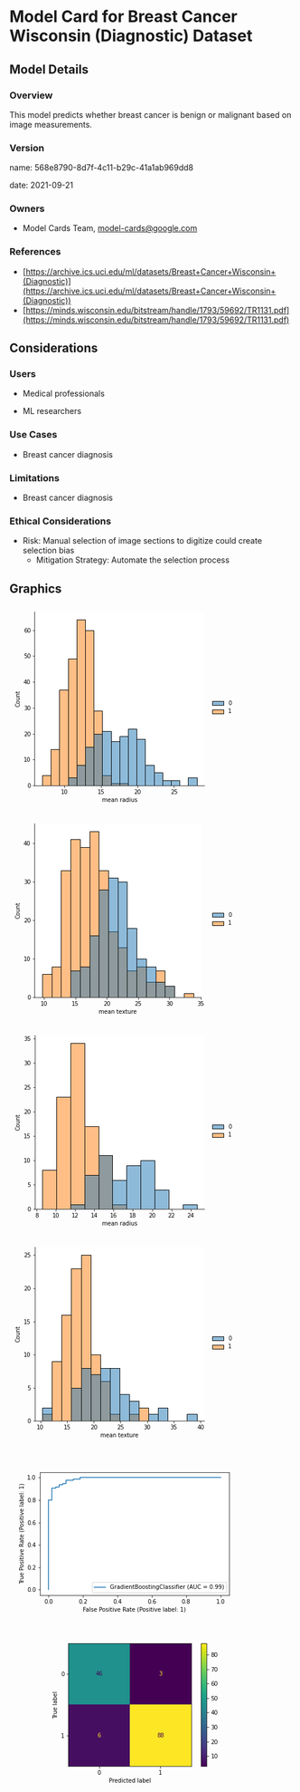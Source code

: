 





# Model Card for Breast Cancer Wisconsin (Diagnostic) Dataset

## Model Details

### Overview
This model predicts whether breast cancer is benign or malignant based on image measurements. 

### Version

name: 568e8790-8d7f-4c11-b29c-41a1ab969dd8  

date: 2021-09-21  

### Owners

* Model Cards Team, model-cards@google.com


### References

* [https://archive.ics.uci.edu/ml/datasets/Breast+Cancer+Wisconsin+(Diagnostic)](https://archive.ics.uci.edu/ml/datasets/Breast+Cancer+Wisconsin+(Diagnostic))
* [https://minds.wisconsin.edu/bitstream/handle/1793/59692/TR1131.pdf](https://minds.wisconsin.edu/bitstream/handle/1793/59692/TR1131.pdf)



## Considerations

### Users

* Medical professionals

* ML researchers


### Use Cases

* Breast cancer diagnosis


### Limitations

* Breast cancer diagnosis


### Ethical Considerations

* Risk: Manual selection of image sections to digitize could create selection bias
  * Mitigation Strategy: Automate the selection process

## Graphics
  
<img src="data:image/jpeg;base64,iVBORw0KGgoAAAANSUhEUgAAAZIAAAFoCAYAAAB9i32FAAAAOXRFWHRTb2Z0d2FyZQBNYXRwbG90
bGliIHZlcnNpb24zLjMuNCwgaHR0cHM6Ly9tYXRwbG90bGliLm9yZy8QVMy6AAAACXBIWXMAAAsT
AAALEwEAmpwYAAAVyUlEQVR4nO3df7BcZ33f8fdHkhUyQLBNVI3G0rXc4pq67WB3btzwYxgqB8Zp
KHZookIzVGlElZkWBqo0wXX+ADUdj9NJHZiQklEsBzFj/CMO1I7rmh82hEAztmWb+CcU17EsKbIl
ByiYmYRK+vaPPYKL0I9791mdvXv3/ZrZ2XPOnufs9+6s9fHznD3PSVUhSdKwlo27AEnSZDNIJElN
DBJJUhODRJLUxCCRJDUxSCRJTQwSSVITg0SS1MQgkSQ1MUgkSU1WjLuAhbrsssvqrrvuGncZkjRf
GXcBp9vE9Uief/75cZcgSZpj4oJEkrS4GCSSpCYGiSSpiUEiSWpikEiSmhgkkqQmBokkqYlBIklq
YpBIkpoYJJKkJgaJJKmJQSJJamKQLGHrZ9aSZKjH+pm14y5f0oSYuGnkNX+79+yj7rl6qLbZcNWI
q5G0VNkjkSQ1MUgkSU0MEklSE4NEktTEIJEkNTFIJElNDBJJUhODRJLUxCCRJDUxSCRJTQwSSVIT
g0SS1MQgkSQ16TVIkpyZ5NYkX0nyRJJXJzk7yWeSfK17PqvPmiRJbfrukXwIuKuqXgm8CngCuBK4
u6rOB+7u1iVJE6K3IEnyMuD1wA6AqvpuVX0TuBzY2e22E7iir5okSe367JGcBxwE/iDJQ0muS/Ji
YHVV7e/2eRZY3WNNkqRGfQbJCuAfAR+pqouB73DMMFZVFVDHNkyyJcmuJLsOHjzYS7HTbnnwNr2S
5qXPW+3uBfZW1b3d+q0MguS5JGuqan+SNcCBYxtW1XZgO8Ds7OwPBY1G73DhbXolzUtvPZKqehbY
k+SCbtOlwOPA7cCmbtsm4La+apIkteuzRwLwbuCGJCuBp4B/zSDMbkmyGdgNbOy5JklSg16DpKq+
DMwe56VL+6xDkjQ6XtkuSWpikEiSmhgkkqQmBokkqYlBIklqYpBIkpoYJJKkJgaJJKmJQSJJamKQ
SJKaGCSSpCYGiSSpiUEiSWpikEiSmhgkkqQmBokkqYlBIklqYpBIkpoYJJKkJgaJJKmJQSJJamKQ
SJKaGCSSpCYGiSSpiUEiSWpikEiSmhgkkqQmBokkqYlBIklqYpBIkpoYJJKkJgaJJKmJQSJJamKQ
SJKaGCSSpCYGiSSpyYo+3yzJ08C3gcPAoaqaTXI2cDOwHnga2FhV3+izLknS8MbRI/knVXVRVc12
61cCd1fV+cDd3bokaUIshqGty4Gd3fJO4IrxlSJJWqi+g6SATyd5IMmWbtvqqtrfLT8LrO65JklS
g17PkQCvq6p9Sf4W8JkkX5n7YlVVkjq2URc6WwBmZmb6qVSSNC+99kiqal/3fAD4JHAJ8FySNQDd
84HjtNteVbNVNbtq1ao+S5YknUJvQZLkxUleenQZeBPwKHA7sKnbbRNwW181SZLa9Tm0tRr4ZJKj
7/vxqroryf3ALUk2A7uBjT3WJElq1FuQVNVTwKuOs/2vgEv7qkOSNFqL4ee/Oon1M2tJMtRDkvrQ
96+2tEC79+yj7rl6qLbZcNWIq5GkH2aPRJLUxCCRJDUxSCRJTQwSSVITg0SS1MQgkSQ1MUgkSU0M
EklSE4NEktTEIJEkNTFIJElNDBJJUhODRJLUxCCRJDUxSCRJTQwSSVITg0SS1MQgkSQ1MUgkSU0M
EklSE4NEktTEIJEkNTFIJElNDBJJUhODRJLUxCCRJDUxSCRJTQwSSVITg0SS1MQgkSQ1MUgkSU0M
EklSE4NEktTEIJEkNTFIJElNeg2SJMuTPJTkjm79vCT3Jnkyyc1JVvZZjySpXd89kvcAT8xZ/03g
t6vqFcA3gM091yNJatRbkCRZC/wMcF23HmADcGu3y07gir7qkSSNRp89kg8CvwYc6dZfDnyzqg51
63uBc3qsR5I0Ar0ESZI3Aweq6oEh229JsivJroMHD464OklSi756JK8F3pLkaeAmBkNaHwLOTLKi
22ctsO94jatqe1XNVtXsqlWr+qhXkjRPvQRJVf3HqlpbVeuBtwH3VNUvAJ8Dfq7bbRNwWx/1SJJG
Z9zXkbwP2JrkSQbnTHaMuR5J0gKtOPUuo1VVnwc+3y0/BVzSdw2SpNEZd49EkjThDBJJUhODRJLU
xCCRJDUxSCRJTQwSSVITg0SS1MQgkSQ1MUgkSU0MktNs/cxakgz9kKTFrvcpUqbN7j37qHuuHrp9
Nlw1wmokafQW3CNJ8tr5bJMkTYdhhrZ+Z57bJElTYN5DW0leDbwGWJVk65yXfgxYPurCJEmTYSHn
SFYCL+navHTO9m/x/ZtTSZKmzLyDpKr+BPiTJB+tqt2nsSZJ0gQZ5ldbP5JkO7B+bvuq2jCqoiRJ
k2OYIPlD4PeA64DDoy1HkjRphgmSQ1X1kZFXIkmaSMP8/PePk/zbJGuSnH30MfLKJEkTYZgeyabu
+VfnbCvgb7eXI0maNAsOkqo673QUIkmaTAsOkiT/6njbq+pj7eVIkibNMENbPzFn+UXApcCDgEEi
SVNomKGtd89dT3ImcNOoCpIkTZZR3I/kO4DnTSRpSg1zjuSPGfxKCwaTNf494JZRFiVJmhzDnCP5
rTnLh4DdVbV3RPVIkibMgoe2uskbv8JgBuCzgO+OuihJ0ngkuSzJV5M8meTK+bQZ5g6JG4H7gJ8H
NgL3JnEaeUkaoSxfsTdJjeyxfMUpR46SLAd+F/hp4ELg7UkuPFW7YYa2fh34iao60L3xKuCzwK1D
HEuSdDxHDp9z7vvu2Daqw+3+zTe/fx67XQI8WVVPASS5CbgcePxkjYb51dayoyHS+ashjyNJWlzO
AfbMWd/bbTupYXokdyX5FHBjt/4vgDuHOI4kaQlYyD3bXwGsrqpfTfJW4HXdS38G3HA6ipMk9Wof
sG7O+tpu20ktZEjqgwzuz05VfaKqtlbVVuCT3WuSpMl2P3B+kvOSrATeBtx+qkYLGdpaXVWPHLux
qh5Jsn4Bx5EkLUJVdSjJu4BPMbjg/PqqeuxU7RYSJGee5LUfXcBxJEmnsmz5vnn+0mrex5vPblV1
Jws8772Qoa1dSf7NsRuTvBN44FSNk7woyX1J/jzJY0m2ddvPS3Jvd/HLzV13SpKmWh0+tLaqMrLH
4UNrT1etC+mRvBf4ZJJf4PvBMQusBH52Hu3/BthQVS8kOQP4YpL/CWwFfruqbkrye8BmwHvCS9KE
mHePpKqeq6rXANuAp7vHtqp6dVU9O4/2VVUvdKtndI8CNvD9ixl3AlfMtyZJ0vgNcz+SzwGfG+bN
usvvHwBeweAy/P8DfLOqDnW7zOviF0nS4tHrFelVdbiqLmLw2+RLgFfOp12SLUl2Jdl18ODB01mi
JGmBxjK1SVV9k0Gv5tXAmUmO9oyOe/FLVW2vqtmqml21alV/hUrSFElyfZIDSR5dSLvegiTJqu62
vCT5UeCNwBMMAuXo7MGbgNv6qkmS9AM+Cly20EbDzLU1rDXAzu48yTLglqq6I8njwE1J/jPwELCj
x5okaVE6Y3n2HjoyunPGK5ax7/8drpP+BLiqvjDMBea9BUlVPQxcfJztTzE4XyJJ6hw6wjn1/h8b
2TTy2fat0V3ceAynf9fILQ8kGeqxfua0XTMl6TTpc2hLU+JwQd1z9VBts+GqEVcj6XSzRyJJamKQ
SJIASHIjg3tMXZBkb5LN82nn0JYkCYCqevsw7QwSSVqEVixj3yh/abVi2anvdDj0sU/XgSVJwzvV
NR+LiedIJElNDBJJUhODRJLUxCCRJDUxSCRJTQwSSVITg0SS1MQgkSQ1MUgkSU0MEklSE4NEktTE
IJEkNTFIJElNDBJJUhODRJLUxCCRJDUxSCRJTQwSSVITg0SS1MQgkSQ1MUgkSU0MEklSE4NEktTE
IJEkNTFIJElNDBJpBNbNnEuSoR7rZs4dd/lSkxXjLkBaCvbueYZrP/3VodpufdMFI65G6pc9EklS
E4NEktTEINHikmVDn2vwfIM0Hr2dI0myDvgYsBooYHtVfSjJ2cDNwHrgaWBjVX2jr7q0yNSRoc81
gOcbpHHos0dyCPiVqroQ+Eng3yW5ELgSuLuqzgfu7tYlSROityCpqv1V9WC3/G3gCeAc4HJgZ7fb
TuCKvmqSJLUbyzmSJOuBi4F7gdVVtb976VkGQ1+SpAnR+3UkSV4C/BHw3qr6VpLvvVZVlaSO02YL
sAVgZmamr1I1rCwjG64adxWSetJrkCQ5g0GI3FBVn+g2P5dkTVXtT7IGOHBsu6raDmwHmJ2d/aGg
0SJTR7h2+46hmm7dsnnExUg63Xob2sqg67EDeKKqrp3z0u3Apm55E3BbXzVJktr12SN5LfAO4JEk
X+62XQVcA9ySZDOwG9jYY02SpEa9BUlVfRHICV6+tK86pBNZN3Mue/c8M+4ypInjpI1Sx4kXpeE4
RYokqYlBIklqYpBIkpoYJNK4Ncx47GzHWgw82S6NW8OMx57k12Jgj0SS1MQgkSQ1cWhLS0t3vkFS
fwwSLS2eb5B659CWJKmJQSJJamKQSJKaGCSSpCYGiSSpiUEiSWpikEiSmhgkkqQmXpCo48sysuGq
cVchaQIYJDq+OsK123cM1XTrls0jLkbSYubQliSpiUEiSWpikMzD+pm1Q9/BTpKWOs+RzMPuPfuo
e64eqq0nrCUtdfZIJElNDBJJUhODRJLUxCCRJDUxSCRJTQwSSVITg0SS1MQgkSQ1MUgkSU0MEklS
E4NEktTEIJEkNektSJJcn+RAkkfnbDs7yWeSfK17PquveiRJo9Fnj+SjwGXHbLsSuLuqzgfu7tYl
SROktyCpqi8AXz9m8+XAzm55J3BFX/VIkkZj3OdIVlfV/m75WWD1OIuRJC3cuIPke6qqgDrea0m2
JNmVZNfBgwd7rkySdDLjDpLnkqwB6J4PHG+nqtpeVbNVNbtq1apeC5Qkndy4g+R2YFO3vAm4bYy1
SJKG0OfPf28E/gy4IMneJJuBa4A3Jvka8FPduiRpgqzo642q6u0neOnSvmqQJI3euIe2JEkTziCR
JDUxSCRJTQwSSVITg0SS1KS3X21pDLKMbLhq3FXodMoykgzdfO26GfY8s3uEBWkaGSRLWR3h2u07
hmq6dcvmERej06KOcO2nvzp0861vumCExWhaObQlSWpikEiSmhgkkqQmBokkqYlBIklqYpBIkpoY
JJKkJgaJJKmJQSJJamKQSJKaGCSSpCYGiTTNukkfh3msmzl33NVrkXDSRmmaNUz66ISPOsoeiSSp
iUEiSWpikEiSmkzNOZL1M2vZvWffuMvQPGzbtm3cJUhagKkJkt179lH3XD1UW29X26/3b7p06LZb
v/TxEVYiaT4c2pIkNTFIJElNpmZoa2JlmUNr0oismzmXvXueGbr92nUz7Hlm9wgrWhoMksWujnDt
9h1DNd26ZfOIi5Em2949zwx9ASZ4EeaJOLQlSWpikEiSmhgkkqQmBomk4TTMHLzijJXOOryEeLJd
0nAaZw521uGlwx6JJKmJQSJJamKQSJKaLIpzJEkuAz4ELAeuq6prxlySJljL7MHOPCwt3NiDJMly
4HeBNwJ7gfuT3F5Vj4+3Mk2qYWcP3vqljze1labVYhjaugR4sqqeqqrvAjcBl4+5JknSPC2GIDkH
2DNnfW+3TZI0AVJV4y0g+Tngsqp6Z7f+DuAfV9W75uyzBdjSrV4ADD/r2uL048Dz4y5izPwM/AyW
6t//fFVdNu4iTqexnyMB9gHr5qyv7bZ9T1VtB7b3WVSfkuyqqtlx1zFOfgZ+BtP+90+yxTC0dT9w
fpLzkqwE3gbcPuaaJEnzNPYeSVUdSvIu4FMMfv57fVU9NuayJEnzNPYgAaiqO4E7x13HGC3ZYbsF
8DPwM5j2v39ijf1kuyRpsi2GcySSpAlmkPQsyfVJDiR5dM62s5N8JsnXuuezxlnj6XaCz+ADSfYl
+XL3+KfjrPF0SrIuyeeSPJ7ksSTv6bZPzffgJJ/B1HwPlhKHtnqW5PXAC8DHquofdNv+C/D1qrom
yZXAWVX1vnHWeTqd4DP4APBCVf3WOGvrQ5I1wJqqejDJS4EHgCuAX2RKvgcn+Qw2MiXfg6XEHknP
quoLwNeP2Xw5sLNb3sngP6gl6wSfwdSoqv1V9WC3/G3gCQazOUzN9+Akn4EmkEGyOKyuqv3d8rPA
6nEWM0bvSvJwN/S1ZId15kqyHrgYuJcp/R4c8xnAFH4PJp1BssjUYKxxGscbPwL8HeAiYD/wX8da
TQ+SvAT4I+C9VfWtua9Ny/fgOJ/B1H0PlgKDZHF4rhszPjp2fGDM9fSuqp6rqsNVdQT4fQazQi9Z
Sc5g8A/oDVX1iW7zVH0PjvcZTNv3YKkwSBaH24FN3fIm4LYx1jIWR/8B7fws8OiJ9p10SQLsAJ6o
qmvnvDQ134MTfQbT9D1YSvzVVs+S3Ai8gcFMp88B7wf+O3ALMAPsBjZW1ZI9GX2Cz+ANDIYzCnga
+OU55wuWlCSvA/4UeAQ40m2+isE5gqn4HpzkM3g7U/I9WEoMEklSE4e2JElNDBJJUhODRJLUxCCR
JDUxSCRJTQwSaQSSPJ3kx7vl/zXueqQ+GSTSCSQZ6g6iVfWaUdciLWYGiRaVJOuTfCXJR5P87yQ3
JPmpJF/q7tNxSbffi7tJ/e5L8lCSy+e0/9MkD3aP13Tb35Dk80lu7Y5/Q3d19bHv//kkH0yyC3hP
kn+W5N7uPT6bZHW338uTfLq7l8Z1QOYc44U573nHnO0fTvKL3fI13b04Hk7ilOmaaIvinu3SMV4B
/DzwS8D9wL8EXge8hcHVz1cAvw7cU1W/lORM4L4kn2UwP9Ubq+qvk5wP3AjMdse9GPj7wF8CXwJe
C3zxOO+/sqpmAbrZZ3+yqirJO4FfA36FwdX4X6yq/5TkZ4DN8/3jkrycwfQfr+yOe+Z820qLkUGi
xegvquoRgCSPAXd3/+A+Aqzv9nkT8JYk/6FbfxGDqUX+EvhwkouAw8DfnXPc+6pqb3fcL3fHOl6Q
3DxneS1wczcH1ErgL7rtrwfeClBV/yPJNxbw9/1f4K+BHV2P5Y5T7C8tag5taTH6mznLR+asH+H7
//MT4J9X1UXdY6aqngD+PYP5u17FoCey8gTHPcyJ/0fqO3OWfwf4cFX9Q+CXGQTWfB3iB/8bexFA
VR1iMKvtrcCbgbsWcExp0TFINKk+Bbz76HmOJBd3218G7O+mIX8HsLzxfV4G7OuWN83Z/gUGQ24k
+WngeDdg2g1cmORHuuGrS7v9XwK8rKruZBB8r2qsURorg0ST6jeAM4CHu+Gv3+i2/zdgU5I/B17J
D/YuhvEB4A+TPAA8P2f7NuD13Xu/FXjm2IZVtYfBbL6Pds8PdS+9FLgjycMMhta2NtYojZWz/0qS
mtgjkSQ1MUgkSU0MEklSE4NEktTEIJEkNTFIJElNDBJJUhODRJLUxCCRJDUxSCRJTQwSSVITg0SS
1OT/Ax8doJJIMYnaAAAAAElFTkSuQmCC
">

<img src="data:image/jpeg;base64,iVBORw0KGgoAAAANSUhEUgAAAZIAAAFoCAYAAAB9i32FAAAAOXRFWHRTb2Z0d2FyZQBNYXRwbG90
bGliIHZlcnNpb24zLjMuNCwgaHR0cHM6Ly9tYXRwbG90bGliLm9yZy8QVMy6AAAACXBIWXMAAAsT
AAALEwEAmpwYAAAVUklEQVR4nO3df7AdZ33f8fdHV3LsAontVPEolmQ5wXXi0sZMhRsD0/GIwCgt
E5PEcXASKmZMlExLBqqQQtTOGCWtBzqpINMSGCV27MwY/4ghscMwNq5/8KuMHRkMtjEKDrFiqcIS
ARdMpwFJ3/5xVnAq9OPe8xydvefc92tmR7t7zu75Plrpfu4+u+fZVBWSJI1qWd8FSJKmm0EiSWpi
kEiSmhgkkqQmBokkqYlBIklqYpBIkpoYJJKkJgaJJKmJQSJJarK87wIWauPGjXXXXXf1XYYkHS19
F9CXqTsj+cpXvtJ3CZKkIVMXJJKkxcUgkSQ1MUgkSU0MEklSE4NEktTEIJEkNTFIJElNDBJJUhOD
RJLUxCCRJDUxSCRJTQwSSVITg0QjWbd2NUlGntatXd13EySNydQNI6/FYffTe6n7rh15+2zYOsZq
JPXJMxJJUhODRJLUxCCRJDUxSCRJTQwSSVITg0SS1MQgkSQ1MUgkSU0MEklSE4NEktTEIJEkNTFI
JElNDJIp0zrqriPvSho3R/+dMq2j7oIj70oaL89IJElNJhokSeaSfCbJh7rl85M8mOTJJLcmOW2S
9UiS2k36jORNwBNDy+8E3lVVLwS+Blw94XokSY0mFiRJVgP/CvijbjnABuD27i03Aq+ZVD2SpPGY
5BnJu4F/Dxzuln8QeLaqDnbLe4BzJ1iPJGkMJhIkSV4N7K+qh0fcfnOSnUl2HjhwYMzVSZJaTOqM
5GXAzyR5CriFQZfW7wNnJjlyC/JqYO+xNq6qHVW1vqrWr1y5chL1SpLmaSJBUlW/XVWrq2od8Frg
vqr6ZeB+4IrubZuAOyZRjyRpfPr+HslbgS1JnmRwzeS6nuuRJC3QxL/ZXlUPAA90818CLpl0DZKk
8en7jESSNOUMEklSEwdtXILmAoPvg0pSO4NkCTpUOIKwpLGxa0uS1MQgkSQ1MUgkSU0MEklSE4NE
ktTEIJEkNTFIJElNDBJJUhODRJLUxCCRJDUxSCRJTQwSSVITg0SS1MQgkSQ1MUgkSU0MEklSE4NE
ktTEIJEkNTFIJElNDBJJUhODRJLUxCCRJDUxSCRJTQwSSVITg0SS1MQgkSQ1MUgkSU0MEklSE4NE
ktTEIJEkNTFIJElNDBJJUhODRJLUxCCRJDUxSCRJTQwSSVITg0SS1MQgkSQ1MUgkSU0Mkglat3Y1
SZqmWTEXmv8u1q1d3XczJAHL+y5gKdn99F7qvmub9pENW8dUTb8OFf5dSDPCMxJJUhODRJLUxCCR
JDUxSCRJTQwSSVITg0SS1MQgkSQ1MUgkSU0MEklSE4NEktTEIJEkNTFINL2yrHngxzVrz+u7FdLU
c9BGTa86zPaP7GraxZZXXTimYqSlyzMSSVKTiQVJktOTPJTks0keT7KtW39+kgeTPJnk1iSnTaom
SVK7SZ6R/D2woap+ArgY2JjkJ4F3Au+qqhcCXwOunmBNkqRGEwuSGniuW1zRTQVsAG7v1t8IvGZS
NUmS2k30GkmSuSSPAPuBe4C/Bp6tqoPdW/YA506yJklSm4kGSVUdqqqLgdXAJcCPzWe7JJuT7Eyy
88CBA6eyRC01jbcQe/uw1NPtv1X1bJL7gUuBM5Ms785KVgN7j/H+HcAOgPXr19dEi9Vsa7yF2NuH
pcnetbUyyZnd/BnAK4EngPuBK7q3bQLumFRNkqR2kzwjWQXcmGSOQYDdVlUfSvJ54JYk/wn4DHDd
BGuSJDWaWJBU1eeAFx9j/ZcYXC+RJE0hv9kuSWpikEiSmhgkkqQmBokkqYlBIklqYpBIkpoYJJKk
JgaJJKmJQSJJauIz29WPLCMbtvZdhaQxMEjUjzrM9h1tw6pt2ezDNKXFwK4tSVITg0SS1MQgkSQ1
MUgkSU0MEklSE4NEktTEIJEkNTFIJElNDBJJUhODRJLUxCCRJDUxSCRJTQwSSVITg0SS1MQgkSQ1
MUgkSU0MEklSE4NEktTEIJEkNTFIJElNDBJJUpMFB0mSl81nnSRpaRjljOS/zXOdJGkJWD7fNya5
FHgpsDLJlqGXvh+YG3dhkqTpMO8gAU4Dnt9t84Kh9V8HrhhnUZKk6THvIKmqjwIfTXJDVe0+hTVJ
kqbIQs5Ijvi+JDuAdcPbV9WGcRUlSZoeowTJnwLvA/4IODTeciRJ02aUIDlYVe8deyWSpKk0yu2/
f5Hk3yRZleTsI9PYK5MkTYVRzkg2dX/+1tC6An6kvRxJ0rRZcJBU1fmnohBJ0nRacJAk+dfHWl9V
f9JejiRp2ozStfWSofnTgVcAnwYMEklagkbp2vqN4eUkZwK3jKsgSdJ0Gccw8t8EvG4iSUvUKNdI
/oLBXVowGKzxx4HbxlmUJGl6jHKN5PeG5g8Cu6tqz5jqkSRNmQV3bXWDN36BwQjAZwHfGndRkqR+
JNmYZFeSJ5O8bT7bjPKExCuBh4BfAK4EHkziMPKSNEaZW74nSY1tmlt+0p6jJHPAe4CfBi4Crkpy
0cm2G6Vr6z8AL6mq/d0HrwT+B3D7CPuSJB3L4UPnnvfWD20b1+52v/PV18zjbZcAT1bVlwCS3AJc
Dnz+RBuNctfWsiMh0vm7EfcjSVpczgWeHlre0607oVHOSO5Kcjdwc7f8i8CHR9iPJGkGLOSZ7S8E
zqmq30ryc8DLu5c+Bdx0KoqTJE3UXmDN0PLqbt0JLaRL6t0Mns9OVX2wqrZU1Rbgz7rXJEnT7S+B
C5Kcn+Q04LXAnSfbaCFdW+dU1aNHr6yqR5OsW8B+JEmLUFUdTPJG4G4GXzi/vqoeP9l2CwmSM0/w
2hkL2I8k6WSWze2d551W897ffN5WVR9mgde9FxIkO5P8alX94fDKJG8AHl7Ih0qSTqwOHVzddw3z
tZAgeTPwZ0l+me8Gx3rgNOBnT7ZxkjUMhpo/h8FYXTuq6ve7x/TeCqwDngKurKqvLaAuSVKP5n2x
vaqeqaqXAtsY/MB/CthWVZdW1ZfnsYuDwG9W1UXATwL/tvvG5NuAe6vqAuDeblmSNCVGeR7J/cD9
I2y3D9jXzX8jyRMMvuhyOXBZ97YbgQeAty50/5KkfvTyjfTuLq8XAw8yuBtsX/fSlxl0fUmSpsTE
gyTJ84EPAG+uqq8Pv1ZVxXefdTK8zeYkO5PsPHDgwIQqlaSlJcn1SfYneWwh2000SJKsYBAiN1XV
B7vVzyRZ1b2+Cth/9HZVtaOq1lfV+pUrV06uYElaWm4ANi50o4kFSZIA1wFPVNX2oZfuBDZ185uA
OyZVkyQtVivmMtZh5FfM5aTDyFfVx4CvLrTWUQZtHNXLgNcBjyZ5pFu3FXgHcFuSq4HdDJ5xIklL
2sHDnFvXfP/YhpHPtq+P78uNR5lYkFTVJ4Ac5+VXTKoOSdJ4+RwRSVITg0SS1MQgkSQBkORmBs+Y
ujDJnu7a9UlN8mK7JGkRq6qrRtnOIJGkRWj5MvaO806r5ctO/qTDkfd9qnYsSRrdtw/V1Awj7zUS
SVITg0SS1MQgkSQ1MUikFllGkqZpzdrz+m6F1MSL7VKLOsz2j+xq2sWWV104pmKkfnhGIklqYpBI
kpoYJJKkJgaJJKmJF9s11bZtG9tzfySNyCDRVLtmU9sz0bZ88v1jqkRauuzakiQ1MUgkSU0MEklS
E4NEktTEIJEkNfGuLY0my8iGrX1XIWkRMEg0mjrM9h3Xjbz5ls1Xj7EYSX2ya0uS1MQgkSQ1MUgk
SU0MEklSE4NEktTEIJEkNTFIJElNDBJJUhODRJLUxCCRJDUxSCRJTQwSSVITg0SS1MQgkSQ1MUgk
SU0MEklSE4NEktTEIJEkNTFIJElNfGa7lrxt27b1XYI01QwSLXnXbHrFyNtu+eT7x1iJNJ3s2pIk
NTFIJElNDBJJUhODRJLUxCCRJDUxSCRJTQwSSVITg0SS1MQgkSQ1MUgkSU0MEklSE4NEktTEIJEk
NTFIJElNJhYkSa5Psj/JY0Przk5yT5Ivdn+eNal6JEnjMckzkhuAjUetextwb1VdANzbLUuSpsjE
gqSqPgZ89ajVlwM3dvM3Aq+ZVD2SpPHo+xrJOVW1r5v/MnBOn8VIkhau7yD5jqoqoI71WpLNSXYm
2XngwIEJVyadYllGkqZpzdrz+m6FlrC+n9n+TJJVVbUvySpg/7HeVFU7gB0A69evP2bYSFOrDrP9
I7uadrHlVReOqRhp4fo+I7kT2NTNbwLu6LEWSdIIJnn7783Ap4ALk+xJcjXwDuCVSb4I/FS3LEma
IhPr2qqqq47z0ismVYMkafz67tqSJE05g0SS1MQgkSQ1MUgkSU0MEklSE4NEktTEIJEkNTFIJElN
DBJJUpO+B22cKuvWrmb303v7LqNdlpENW/uuQkO2bdvWtoNuBOEWq9es5em/3d1Wh5Ykg2QBdj+9
l7rv2pG3XzQ/vOsw23dc17SLLZuvHlMxArhmU9tIQVs++X5HEFZv7NqSJDUxSCRJTQwSSVITg0SS
1MQgkSQ18a6taeOtu4tO8627i0jLLcTnrTmXp/52zxir0bQwSKaNt+4uOuO4dXexmInb2zVxdm1J
kpoYJJKkJgaJJKmJQSJJarJkgmTd2tUkaZokSd9rydy11TrgInhXiiQdy5I5I5EknRoGiSSpiUEi
SWpikEiSmhgkkqQmBokkqYlBIklqYpBIkpoYJJKkJgaJJKmJQSJJamKQSJKaLJlBG6VZ1/zs+Cxr
G5g0/l66VBkk0owYx7Pjt++4bvTtN1/d9PmaXv4KIUlqYpBIkpoYJJKkJgaJJKmJQSJJauJdW5LG
I8tI0rSLueUrOPjtb42pIE2KQSJpPOpw0+3D4C3E08quLUlSE4NEktTEIJEkNTFIJElNDBJJUhOD
RJLUxCCRJDUxSCRJTQwSSVITg0SS1MQgkSQ1MUgkzZR1a1eTpGlat3Z1382YKg7aKGmm7H56L3Xf
tU37yIatY6pmafCMRJLUZFEESZKNSXYleTLJ2/quR5I0f70HSZI54D3ATwMXAVcluajfqiRJ89V7
kACXAE9W1Zeq6lvALcDlPdckSZqnxRAk5wJPDy3v6dZJkqZAqqrfApIrgI1V9YZu+XXAP6+qNw69
ZzOwuVu8ENjV+LH/EPhK4z4Ws1lu3yy3DWa7fbPcNoDTq+pFfRfRh8Vw++9eYM3Q8upu3XdU1Q5g
x7g+MMnOqlo/rv0tNrPcvlluG8x2+2a5bTBoX9819GUxdG39JXBBkvOTnAa8Friz55okSfPU+xlJ
VR1M8kbgbmAOuL6qHu+5LEnSPPUeJABV9WHgwxP8yLF1ky1Ss9y+WW4bzHb7ZrltMPvtO67eL7ZL
kqbbYrhGIkmaYjMfJEmuT7I/yWND685Ock+SL3Z/ntVnjaM6TtvenmRvkke66V/2WWOLJGuS3J/k
80keT/Kmbv3UH78TtG0mjl+S05M8lOSzXfu2devPT/JgNxzSrd0NNlPlBG27IcnfDB27i3sudWJm
vmsryb8AngP+5Mg93kn+C/DVqnpHN7bXWVX11j7rHMVx2vZ24Lmq+r0+axuHJKuAVVX16SQvAB4G
XgO8nik/fido25XMwPFLEuB5VfVckhXAJ4A3AVuAD1bVLUneB3y2qt7bZ60LdYK2/Trwoaq6vdcC
ezDzZyRV9THgq0etvhy4sZu/kcF/4KlznLbNjKraV1Wf7ua/ATzBYNSDqT9+J2jbTKiB57rFFd1U
wAbgyA/aaT12x2vbkjXzQXIc51TVvm7+y8A5fRZzCrwxyee6rq+p6/Y5liTrgBcDDzJjx++otsGM
HL8kc0keAfYD9wB/DTxbVQe7t0ztcEhHt62qjhy7/9wdu3cl+b7+KpyspRok31GDvr1Z+m3ivcCP
AhcD+4D/2ms1Y5Dk+cAHgDdX1deHX5v243eMts3M8auqQ1V1MYPRKi4Bfqzfisbn6LYleRHw2wza
+BLgbGCqultbLNUgeabroz7SV72/53rGpqqe6f6RHwb+kMF/4KnV9UF/ALipqj7YrZ6J43ests3a
8QOoqmeB+4FLgTOTHPn+2vcMhzRthtq2seuurKr6e+CPmYFjN19LNUjuBDZ185uAO3qsZayO/IDt
/Czw2PHeu9h1FzWvA56oqu1DL0398Tte22bl+CVZmeTMbv4M4JUMrgPdD1zRvW1aj92x2vaFoV9u
wuDaz1Qeu1Eshbu2bgYuYzDy6DPANcCfA7cBa4HdwJVVNXUXrY/TtssYdIsU8BTwa0PXE6ZKkpcD
HwceBQ53q7cyuJYw1cfvBG27ihk4fkn+KYOL6XMMfmG9rap+J8mPMHjm0NnAZ4Bf6X6DnxonaNt9
wEogwCPArw9dlJ9pMx8kkqRTa6l2bUmSxsQgkSQ1MUgkSU0MEklSE4NEktTEINGSlOT1SX64Yfut
46xHmmYGiZaq1wMjBwmD73wsyNA3uqWZYpCoF0nWJflC9wyHv0pyU5KfSvLJ7jkjl3Tve143eOFD
ST6T5PKh7T+e5NPd9NJu/WVJHkhye7f/m7pvGg9/9hXAeuCm7rkRZyT5Z0k+muThJHcnWZXkB5Ls
SnJht93NSX41yTuAM7ptb+pqGX4mzFu64fzpanl3kp3Am471ORP465ZOrapycpr4BKwDDgL/hMEv
NA8D1zP4VvDlwJ9377uWwbefAc4E/gp4HvAPgNO79RcAO7v5y4D/zWAcp2XAp4CXH+PzHwDWd/Mr
gP8JrOyWfxG4vpt/ZbeP1wJ3DW3/3FFteWxo+S3A24c+5w9O9jlOTtM8eaqtPv1NVT0KkORx4N6q
qiSPMvjhDPAq4GeSvKVbPp3B0Cj/C/jvGTyF7hDwj4b2+1BV7en2+0i3r0+coI4LgRcB93QnL3MM
Rt6lqu5J8gvAe4CfGLGdt57sc6RpZpCoT8NjLB0eWj7Md/9tBvj5qto1vGHXdfQMgx/uy4D/e5z9
HuLk/84DPF5Vl37PC8ky4MeB/wOcxeAZGkc7yP/fTXz6Ua9/82SfI00zr5Fosbsb+I0j1zmSvLhb
/wPAvhoMt/46Br/dL8Q3gBd087uAlUku7T5jRZJ/3L327xiMWvtLwB93Q78DfHto/hngh5L8YPcw
o1cf5zNP9DnS1DJItNj9LoNrC5/rur9+t1v/B8CmJJ9l8DChbx5n++O5AXhf1/U1x2Bo83d2+3sE
eGl3kf0NwG9W1ceBjwH/sdt+R1fTTVX1beB3gIcYPAnwC8f6wKr61rE+Z4F1S4uOo/9Kkpp4RiJJ
amKQSJKaGCSSpCYGiSSpiUEiSWpikEiSmhgkkqQmBokkqYlBIklqYpBIkpoYJJKkJgaJJKnJ/wOn
62SAF892kAAAAABJRU5ErkJggg==
">
  
<img src="data:image/jpeg;base64,iVBORw0KGgoAAAANSUhEUgAAAZIAAAFoCAYAAAB9i32FAAAAOXRFWHRTb2Z0d2FyZQBNYXRwbG90
bGliIHZlcnNpb24zLjMuNCwgaHR0cHM6Ly9tYXRwbG90bGliLm9yZy8QVMy6AAAACXBIWXMAAAsT
AAALEwEAmpwYAAAXIElEQVR4nO3df7BndX3f8eeLXRD8CehKt+wuS9VgqR0Xe6VGbaqLMqu1gtak
oaklE8zatDjqWhuCM1Wa1tHEQGZiamYNFNoSFVErIQT5GSk2ARfkNxqoArublV1qDJpO1N1994/v
2XjZ7N29937u95z73X0+Zr5zz/mcX+9759z7uufX56SqkCRpvg4bugBJ0mQzSCRJTQwSSVITg0SS
1MQgkSQ1MUgkSU0MEklSE4NEktTEIJEkNTFIJElNlg5dwHysW7eurr322qHLkKTZyNAFjNtEHpE8
8cQTQ5cgSer0FiRJjkxye5K7k9yf5IKu/dIk30pyV/dZ01dNkqR2fZ7a+gGwtqq+n+Rw4NYkf9hN
e39VXdljLZKkBdJbkNSov/rvd6OHdx/7sJekCdfrNZIkS5LcBWwHrq+q27pJ/znJPUkuSvK0PmuS
JLXpNUiqaldVrQFWAKcmeQnwK8CLgZcDxwK/vK9lk6xPsinJph07dvRVsiTpAAa5a6uqvgvcDKyr
qm018gPgvwKnzrDMxqqaqqqpZcuW9VitJGl/+rxra1mSo7vho4DXA19PsrxrC3AmcF9fNUmS2vV5
19Zy4LIkSxgF2BVVdXWSm5IsY/TQzl3Av+6xJklSoz7v2roHOGUf7Wv7qkGStPAm8sl2SdLiYZBI
kpoYJJKkJgbJhFm9agVJxvpZvWrF0N+mpAkykd3IH8oe3byVuunDY91G1p4/1vVLOrh4RCJJamKQ
SJKaGCSSpCYGiSSpiUEiSWpikEiSmhgkkqQmBokkqYlBIklqYpBIkpoYJJKkJgaJJKmJQSJJamKQ
SJKaGCSSpCYGiSSpiUEiSWpikEiSmhgkkqQmBokkqYlBIklqYpBIkpoYJJKkJgaJJKmJQSJJamKQ
SJKaGCSSpCYGiSSpiUEiSWrSW5AkOTLJ7UnuTnJ/kgu69hOT3Jbk4SSfSXJEXzVJktr1eUTyA2Bt
Vb0UWAOsS/IK4KPARVX1QuDPgXN6rEmS1Ki3IKmR73ejh3efAtYCV3btlwFn9lWTJKldr9dIkixJ
chewHbge+D/Ad6tqZzfLFuD4PmuSJLXpNUiqaldVrQFWAKcCL57tsknWJ9mUZNOOHTvGVaIkaY4G
uWurqr4L3Az8JHB0kqXdpBXA1hmW2VhVU1U1tWzZsn4KlSQdUJ93bS1LcnQ3fBTweuBBRoHytm62
s4Ev9lWTJKnd0gPPsmCWA5clWcIowK6oqquTPAB8Osl/Ar4GXNxjTZKkRr0FSVXdA5yyj/ZvMrpe
IkmaQD7ZLklqYpBIkpoYJJKkJgaJJKmJQSJJamKQSJKaGCSSpCYGiSSpiUEiSWpikEiSmhgkkqQm
BokkqYlBIklqYpBIkpoYJJKkJgaJJKmJQSJJamKQSJKaGCSSpCYGiSSpiUEiSWpikEiSmhgkkqQm
BokkqYlBIklqYpBIkpoYJJKkJgaJJKmJQSJJamKQSJKaGCSSpCYGiSSpiUEiSWpikEiSmvQWJElW
Jrk5yQNJ7k/y7q79Q0m2Jrmr+7yxr5okSe2W9ritncD7qurOJM8C7khyfTftoqr6WI+1SJIWSG9B
UlXbgG3d8PeSPAgc39f2JUnjMcg1kiSrgVOA27qmc5Pck+SSJMcMUZMkaX56D5IkzwQ+B7ynqp4E
PgG8AFjD6IjlN2ZYbn2STUk27dixo69yJUkH0GuQJDmcUYhcXlWfB6iqx6tqV1XtBj4JnLqvZatq
Y1VNVdXUsmXL+itakrRffd61FeBi4MGqunBa+/Jps70FuK+vmiRJ7fq8a+tVwNuBe5Pc1bWdD5yV
ZA1QwCPAO3usSZLUqM+7tm4Fso9J1/RVgyRp4flkuySpiUEiSWpikEiSmhgkkqQmBokkqYlBIklq
YpBIkpoYJJKkJgaJJKmJQSJJamKQSJKaGCSSpCYGyQJavWoFScb6kaTFps9u5A96j27eSt304bFu
I2vPH+v6JWmuPCKRJDUxSCRJTQwSSVITg0SS1MQgkSQ1MUgkSU0MEklSE4NEktTEIJEkNTFIJElN
DBJJUhODRJLUxCCRJDUxSCRJTQwSSVITg0SS1MQgkSQ1MUgkSU0MEklSE4NEktSktyBJsjLJzUke
SHJ/knd37ccmuT7JQ93XY/qqSZLUrs8jkp3A+6rqZOAVwL9NcjJwHnBjVb0IuLEblyRNiN6CpKq2
VdWd3fD3gAeB44EzgMu62S4DzuyrJklSu0GukSRZDZwC3AYcV1XbuknfBo4boiZJ0vz0HiRJngl8
DnhPVT05fVpVFVAzLLc+yaYkm3bs2NFDpZKk2eg1SJIczihELq+qz3fNjydZ3k1fDmzf17JVtbGq
pqpqatmyZf0ULEk6oD7v2gpwMfBgVV04bdJVwNnd8NnAF/uqSZLUbmmP23oV8Hbg3iR3dW3nAx8B
rkhyDvAo8DM91iRJatRbkFTVrUBmmHxaX3VIkhbWnE9tJXnVbNokSYeG+Vwj+a1ZtkmSDgGzPrWV
5CeBVwLLkmyYNunZwJKFLkySNBnmco3kCOCZ3TLPmtb+JPC2hSxKkjQ5Zh0kVfVl4MtJLq2qR8dY
kyRpgsznrq2nJdkIrJ6+fFWtXaiiJEmTYz5B8lngd4DfBXYtbDmSpEkznyDZWVWfWPBKJEkTaT63
//5+kn+TZHn3Uqpjkxy74JVJkibCfI5I9vSL9f5pbQX8nfZyJEmTZs5BUlUnjqMQSdJkmnOQJPlX
+2qvqv/WXo4kadLM59TWy6cNH8mow8U7AYNEkg5B8zm19a7p40mOBj69UAVJkibLQrzY6i8Br5tI
0iFqPtdIfp8fv1d9CfB3gSsWsihJ0uSYzzWSj00b3gk8WlVbFqgeSdKEmfOpra7zxq8z6gH4GOCH
C12UJGkYSdYl+UaSh5OcN5tl5vOGxJ8Bbgd+mtH71W9LYjfykrSAsmTpliS1YJ8lSw945ijJEuC3
gTcAJwNnJTn5QMvN59TWB4CXV9X2bsPLgBuAK+exLknSvuzedfwJv3z1BQu1ukc/+qYPzmK2U4GH
q+qbAEk+DZwBPLC/heZz19Zhe0Kk83/nuR5J0uJyPLB52viWrm2/5nNEcm2SLwGf6sb/OXDNPNaj
RWpJIMlYt3HCyuN55DHv0ZAOBnN5Z/sLgeOq6v1J3gq8upv0x8Dl4yhOw9hVUDd9eKzbyNrzx7p+
SfOyFVg5bXxF17Zfczkl9ZuM3s9OVX2+qjZU1QbgC900SdJk+yrwoiQnJjkC+FngqgMtNJdTW8dV
1b17N1bVvUlWz2E9kqRFqKp2JjkX+BKjB84vqar7D7TcXILk6P1MO2oO65EkHchhS7bO8k6rWa9v
NrNV1TXM8br3XIJkU5JfrKpPTm9M8g7gjrlsVJK0f7Vr54qha5ituQTJe4AvJPk5fhwcU8ARwFsW
uC5J0oSYdZBU1ePAK5O8FnhJ1/wHVXXTWCqTJE2E+byP5Gbg5jHUIkmaQD6RLklqYpBIkgBIckmS
7Unum8tyBokkaY9LgXVzXcggkaRF6PAlWdBu5A9fkgN2bldVtwDfmWut8+m0cV6SXAK8CdheVS/p
2j4E/CKwo5vt/O5hGEk6pO3czfH1wWcvWDfyueDJhXu4cS99HpFcyr4PmS6qqjXdxxCRpAnTW5DM
95BJkrS4LYZrJOcmuae7W+CYoYuRJM3N0EHyCeAFwBpgG/AbM82YZH2STUk27dixY6bZJEnzlORT
jN4xdVKSLUnOmc1yvV1s35eu2xUAknwSuHo/824ENgJMTU3V+KuTpENLVZ01n+UGDZIky6tqWzf6
FmBOD8FI0sFq6WFsXcg7rZYeduA3Hc573eNa8d66Q6bXAM9LsgX4IPCaJGuAAh4B3tlXPZK0mP1o
Vx2U3cg3meGQ6eK+ti9JGo+hL7ZLkiacQSJJamKQSJKaGCSSpCYGiSSpiUEiSWpikEiSmhgkkqQm
BokkqYlBIklqYpBIkpoYJJKkJgaJJKmJQSJJamKQSJKaGCSSpCYGiSSpiUEiSWpikEiSmhgkkqQm
BokkqYlBIklqYpBIkpoYJJKkJgaJJKmJQSJJamKQSJKaGCSSpCYGiSSpydKhC9AhKoeRZGyrX7L0
cHb+6IdjW7+kHzNINIzazYUbLx7b6jesP2ds65b0VJ7akiQ1MUgkSU0MEklSk96CJMklSbYnuW9a
27FJrk/yUPf1mL7qkSQtjD6PSC4F1u3Vdh5wY1W9CLixG5ckTZDegqSqbgG+s1fzGcBl3fBlwJl9
1SNJWhhDXyM5rqq2dcPfBo4bshhJ0twNHSR/raoKqJmmJ1mfZFOSTTt27OixMmk4K1edQJKxflau
OmHob1MTbugHEh9PsryqtiVZDmyfacaq2ghsBJiampoxcKSDyZbNj3Hhdd8Y6zY2nH7SWNevg9/Q
RyRXAWd3w2cDXxywFknSPPR5+++ngD8GTkqyJck5wEeA1yd5CHhdNy5JmiC9ndqqqrNmmHRaXzVI
khbe0Ke2JEkTziCRJDUxSCRJTQwSSVITg0Sapz4eFpQmwdAPJEoTy4cFpRGPSCRJTQwSSVITg0SS
1MQgkSQ1MUgkSU0MEklSk0MmSFavWuE9/5I0BofMcySPbt5K3fThsW4ja88f6/olaTE6ZI5IJEnj
YZBIkpoYJJKkJgaJJKmJQSJJamKQSJKaGCSSpCaHzHMkmoMc5jMxkmbNINHfVLu5cOPFY93EhvXn
jHX9kvrjqS1JUhODRJLUxCCRJDUxSCRJTQwSSVITg0SS1MQgkSQ18TkSHZxymG+tlHpikOjgVLu5
8LpvjHUTG04/aazrlyaFp7YkSU0MEklSk0VxaivJI8D3gF3AzqqaGrYiSdJsLYog6by2qp4YughJ
0tx4akuS1GSxBEkB1yW5I8n6oYuRJM3eYjm19eqq2prk+cD1Sb5eVbdMn6ELmPUAq1atGqJGSdI+
LIojkqra2n3dDnwBOHUf82ysqqmqmlq2bFnfJUqSZjB4kCR5RpJn7RkGTgfuG7YqSdJsLYZTW8cB
X+i6s1gK/F5VXTtsSZKk2Ro8SKrqm8BLh65DkjQ/g5/akiRNNoNEktTEIJEkNTFIJElNDBLpUNe9
BGycn5WrThj6u9QYDX7XlqSB+RIwNfKIRJLUxCCRJDUxSCRJTQwSSVITg0SS1MQgkSQ1MUgkSU0M
EklSE4NEktTEIJEkNTFIJElNDBJJUhODRJLUxCCRJDUxSCRJTQwSSVITg0SS1MQgkSQ1MUgkSU0M
EklSE4NEktTEIJEkNTFIJElNDBJJUpOlQxegOcphZO35Q1cxES644IKhS1CPVq46gS2bHxvrNlas
XMXmxx4d6zYmkUEyaWo3F268eKyb2LD+nLGuvy8fPPu0sa5/w1d+b6zr19xs2fwYF173jbFuY8Pp
J411/ZPKU1uSpCYGiSSpyaIIkiTrknwjycNJzhu6HknS7A0eJEmWAL8NvAE4GTgrycnDViVJmq3B
gwQ4FXi4qr5ZVT8EPg2cMXBNkqRZWgxBcjywedr4lq5NkjQBUlXDFpC8DVhXVe/oxt8O/MOqOnev
+dYD67vRk4A99/k9D3iip3L3xzqeyjqearHUAYunlkOljieqat0Y1z+4xfAcyVZg5bTxFV3bU1TV
RmDj3u1JNlXV1PjKmx3rsI5JqAMWTy3WcfBYDKe2vgq8KMmJSY4Afha4auCaJEmzNPgRSVXtTHIu
8CVgCXBJVd0/cFmSpFkaPEgAquoa4Jp5Lv43TncNxDqeyjqearHUAYunFus4SAx+sV2SNNkWwzUS
SdIEm+ggSfLeJPcnuS/Jp5Ic2dN2L0myPcl909qOTXJ9koe6r8cMVMevJ/l6knuSfCHJ0UPUMW3a
+5JUkucNVUeSd3U/k/uT/NoQdSRZk+RPktyVZFOSU3uoY2WSm5M80H3v7+7ae91X91NHr/vqTHVM
m97bvnrQqaqJ/DB6aPFbwFHd+BXAz/e07Z8CXgbcN63t14DzuuHzgI8OVMfpwNJu+KND1dG1r2R0
E8WjwPMG+nm8FrgBeFo3/vyB6rgOeEM3/Ebgj3qoYznwsm74WcCfMuqGqNd9dT919LqvzlRHN97r
vnqwfSb6iITRzQJHJVkKPB34sz42WlW3AN/Zq/kM4LJu+DLgzCHqqKrrqmpnN/onjJ7L6b2OzkXA
vwd6uRA3Qx2/BHykqn7QzbN9oDoKeHY3/Bx62FeraltV3dkNfw94kNE/YL3uqzPV0fe+up+fB/S8
rx5sJjZIqmor8DHgMWAb8BdVdd2AJR1XVdu64W8Dxw1Yyx6/APzhEBtOcgawtaruHmL70/wE8I+S
3Jbky0lePlAd7wF+PclmRvvtr/S58SSrgVOA2xhwX92rjul63Ven17GI9tWJNbFB0p3XPQM4Efjb
wDOS/Mthqxqp0bHyoP/ZJPkAsBO4fIBtPx04H/gPfW97H5YCxwKvAN4PXJEkA9TxS8B7q2ol8F5g
vK+5nCbJM4HPAe+pqienT+tzX52pjr731el1dNtdLPvqxJrYIAFeB3yrqnZU1Y+AzwOvHLCex5Ms
B+i+jv0UykyS/DzwJuDnuj8UfXsBo4C/O8kjjE5Z3Jnkbw1Qyxbg8zVyO7CbUd9KfTub0T4K8FlG
vV6PXZLDGf3RvLyq9my/9311hjp631f3Ucdi2lcn1iQHyWPAK5I8vfsP8zRG5zyHchWjPxZ0X784
RBFJ1jE61/vmqvp/Q9RQVfdW1fOranVVrWb0x/xlVfXtAcr5n4wuuJPkJ4AjGKajwD8D/nE3vBZ4
aNwb7H4vLgYerKoLp03qdV+dqY6+99V91bHI9tXJNfTV/pYPcAHwdeA+4L/T3ZnTw3Y/xei6zI8Y
7XjnAM8FbmT0B+IG4NiB6niYUbf8d3Wf3xmijr2mP0I/d23t6+dxBPA/un3kTmDtQHW8GrgDuJvR
9YF/0EMdr2Z02uqeafvDG/veV/dTR6/76kx1DLGvHmwfn2yXJDWZ5FNbkqRFwCCRJDUxSCRJTQwS
SVITg0SS1MQgkRZAkkf29Bqb5H8PXY/UJ4NEmkHXGeicVdWQPSxIvTNItKgkWd29o+LSJH+a5PIk
r0vyle79Gad28z2je+/H7Um+1nW8t2f5/5Xkzu7zyq79NUn+KMmV3fov31efW908v5lkE/DuJP+0
6/Dxa0luSHJcN99zk1zXvdfid4FMW8f3p23z6mntH++6BCHJR7r3YtyT5GNj+4FKPVgU72yX9vJC
4KcZ9Qj7VeBfMHoq+c2MOtg7E/gAcFNV/UL3QqTbk9zAqN+o11fVXyV5EaOnzKe69Z4C/D1G3ZV8
BXgVcOs+tn9EVU3BX3cO+oqqqiTvYNSlx/uADwK3VtV/TPJPGD29PitJngu8BXhxt96jZ7ustBgZ
JFqMvlVV9wIkuR+4sfuDey+wupvndODNSf5dN34ksIpRSHw8yRpgF6Nu5Pe4vaq2dOu9q1vXvoLk
M9OGVwCf6To3PILRy9Rg9PKqtwJU1R8k+fM5fH9/AfwVcHF3xHL1AeaXFjVPbWkx+sG04d3Txnfz
439+AvyzqlrTfVZV1YOMumh/HHgpoyORI2ZY7y5m/kfqL6cN/xbw8ar6+8A7GQXWbO3kqb9jRwLU
6GVOpwJXMur59to5rFNadAwSTaovAe/ac50jySld+3OAbVW1G3g7sKRxO88BtnbDZ09rv4XRKTeS
vAHY13vPHwVOTvK07vTVad38zwSeU1XXMAq+lzbWKA3KINGk+lXgcOCe7vTXr3bt/wU4O8ndwIt5
6tHFfHwI+GySO3hq9/MXAD/VbfutjF5r8BRVtRm4glHPw1cAX+smPQu4Osk9jE6tbWisURqUvf9K
kpp4RCJJamKQSJKaGCSSpCYGiSSpiUEiSWpikEiSmhgkkqQmBokkqYlBIklqYpBIkpoYJJKkJgaJ
JKnJ/wdwqci44uAgpQAAAABJRU5ErkJggg==
">

<img src="data:image/jpeg;base64,iVBORw0KGgoAAAANSUhEUgAAAZIAAAFoCAYAAAB9i32FAAAAOXRFWHRTb2Z0d2FyZQBNYXRwbG90
bGliIHZlcnNpb24zLjMuNCwgaHR0cHM6Ly9tYXRwbG90bGliLm9yZy8QVMy6AAAACXBIWXMAAAsT
AAALEwEAmpwYAAAVWUlEQVR4nO3df5Bdd33e8fejH8QUSGwnika1JESI68alRUwXl19/OHJgFMrU
0BKCm1JlxkR0GmdMDTSO2hnbydQDM8GQaQkZETt2Z4wJ5UdwqMfGtQ0GmrEjOwq2sR0osZBUIcml
qR06DUj69I97FG7E7mp3v3fvuVf7fs3c2XPOvefcZ49W++w5597vTVUhSdJSreo7gCRpulkkkqQm
FokkqYlFIklqYpFIkppYJJKkJhaJJKmJRSJJamKRSJKaWCSSpCZr+g6wFNu3b68777yz7xiStBDp
O8Bym8ojkqeffrrvCJKkzlQWiSRpclgkkqQmFokkqYlFIklqYpFIkppYJJKkJhaJJKmJRSJJajK2
IkmyKcl9Sb6a5LEkV3bLr01yMMne7vb6cWWSJLUb5xApx4B3VdXDSV4APJTk7u6+D1TVb44xiyRp
RMZWJFV1CDjUTT+b5HHgvHE9vyRpefRyjSTJFuBlwAPdoiuSfCXJTUnO6SOTJGlpxl4kSZ4PfBJ4
Z1U9A3wYeDGwlcERy/vnWG9nkj1J9hw9enRccc9oWzZvJEnTbcvmjX1/G5J6lqoa35Mla4HPAndV
1Q2z3L8F+GxVvWS+7czMzNSePXuWJ+QKkoS69/q2bWzbxTh/hqQp5DDyo5IkwI3A48MlkmTD0MPe
BDw6rkySpHbjfNXWq4G3AY8k2dst2wVclmQrUMBTwDvGmEmS1Gicr9r6ErMf4t0xrgySpNHzne2S
pCYWiSSpiUUiSWpikUiSmlgkkqQmFokkqYlFIklqYpFIkppYJJKkJhaJJKmJRSJJamKRSJKaWCSS
pCYWiSSpiUUiSWpikUiSmlgkkqQmFokkqYlFIklqYpFMoS2bN5Kk+SZJo7Cm7wBavH37D1L3Xt+8
nWzbNYI0klY6j0gkSU0sEklSE4tEktTEIpEkNbFIJElNLBJJUhOLRJLUxCKRJDWxSCRJTSwSSVIT
i0SS1MQikSQ1sUgkSU0sEklSE4tEktTEIpEkNbFIJElNLBJJUhOLRJLUxCKRJDWxSCRJTSwSSVIT
i0SS1MQikSQ1sUgkSU0sEklSE4tEktTEIpEkNbFIJElNxlYkSTYluS/JV5M8luTKbvm5Se5O8rXu
6znjyiRJajfOI5JjwLuq6kLgFcAvJ7kQuBq4p6rOB+7p5iVJU2JsRVJVh6rq4W76WeBx4DzgUuCW
7mG3AG8cVyZJUrterpEk2QK8DHgAWF9Vh7q7vgWs7yOTJGlpxl4kSZ4PfBJ4Z1U9M3xfVRVQc6y3
M8meJHuOHj06hqSSpIUYa5EkWcugRG6tqk91iw8n2dDdvwE4Mtu6VbW7qmaqambdunXjCSxJOq1x
vmorwI3A41V1w9BdtwM7uukdwGfGlUmS1G7NGJ/r1cDbgEeS7O2W7QLeC3w8yeXAPuAtY8wkSWo0
tiKpqi8BmePuS8aVQ5I0Wr6zXZLUxCKRJDWxSCRJTSwSSVITi0SS1MQikSQ1sUgkSU0sEklSE4tE
ktTEIpEkNbFIJElNLBJJUhOLRJLUxCKRJDWxSCRJTSwSSVITi0SS1MQikSQ1sUgkSU0sEklSE4tE
ktTEIpEkNbFIJElNLBJJUhOLRJLUxCKRJDWxSCRJTSwSSVITi0SS1MQikSQ1sUgkSU0sEklSE4tE
ktTEIpEkNbFIJElNLBJJUhOLRJLUxCKRJDWxSCRJTSwSSVITi0SS1MQikSQ1sUjGbMvmjSRpuknS
JFnTd4CVZt/+g9S91zdtI9t2jSiNJLXziESS1MQikSQ1sUgkSU0sEklSE4tEktTEIpEkNRlbkSS5
KcmRJI8OLbs2ycEke7vb68eVR5I0GuM8IrkZ2D7L8g9U1dbudscY80iSRmBsRVJV9wPfHtfzSZLG
YxKukVyR5Cvdqa9z+g4jSVqcvovkw8CLga3AIeD9cz0wyc4ke5LsOXr06JjiSZJOp9ciqarDVXW8
qk4AHwEumuexu6tqpqpm1q1bN76QkqR59VokSTYMzb4JeHSux0qSJtPYRv9NchtwMfBjSQ4A1wAX
J9kKFPAU8I5x5ZEkjcbYiqSqLptl8Y3jen5J0vLo+2K7JGnKWSSSpCYWiSSpyaKLJMmrF7JMkrQy
LOWI5D8ucJkkaQVY8Ku2krwSeBWwLslVQ3f9MLB61MEkSdNhMS//fQ7w/G6dFwwtfwZ48yhDSZKm
x4KLpKq+AHwhyc1VtW8ZM0mSpshS3pD4Q0l2A1uG16+qbaMKJUmaHkspkv8C/A7wu8Dx0caRJE2b
pRTJsar68MiTSJKm0lJe/vuHSf51kg1Jzj15G3kySdJUWMoRyY7u63uGlhXwE+1xJEnTZtFFUlUv
Wo4gkqTptOgiSfIvZ1teVf+5PY4kados5dTWy4emzwIuAR4GLBJJWoGWcmrrV4bnk5wNfGxUgSRJ
02UUw8h/B/C6iSStUEu5RvKHDF6lBYPBGn8K+PgoQ0mSpsdSrpH85tD0MWBfVR0YUR5J0pRZ9Kmt
bvDGJxiMAHwO8N1Rh5Ik9SPJ9iRPJvl6kqsXss5SPiHxLcCDwM8BbwEeSOIw8pI0Qlm95kCSGtlt
9ZrTnjlKshr4EPCzwIXAZUkuPN16Szm19e+Al1fVke6J1wH/DfjEErYlSZrNiePnvfBXP3vdqDa3
731vuGYBD7sI+HpVfQMgyceAS4GvzrfSUl61tepkiXT+1xK3I0maLOcB+4fmD3TL5rWUI5I7k9wF
3NbN/zxwxxK2I0k6AyzmM9t/ElhfVe9J8k+B13R3/RFw63KEkySN1UFg09D8xm7ZvBZzSuqDDD6f
nar6VFVdVVVXAZ/u7pMkTbc/Bs5P8qIkzwHeCtx+upUWc2prfVU9curCqnokyZZFbEeSNIGq6liS
K4C7GLzh/Kaqeux06y2mSM6e577nLmI7kqTTWbX64AJfabXg7S3kYVV1B4u87r2YItmT5Jeq6iPD
C5O8HXhoMU8qSZpfHT+2se8MC7WYInkn8Okkv8D3i2MGeA7wphHnkiRNiQUXSVUdBl6V5KeBl3SL
/2tV3bssySRJU2Epn0dyH3DfMmSRJE0h35EuSWpikUiSAEhyU5IjSR5dzHoWiSTppJuB7YtdySKR
pAm0dnVGOoz82tU57TDyVXU/8O3FZl3KoI2SpGV27ATn1TU/PLJh5HPdM6N7c+MpPCKRJDWxSCRJ
TSwSSVITi0SSBECS2xh8xtQFSQ4kuXwh63mxXZIEQFVdtpT1LBJJmkBrVnFwlK+0WrPq9J90uORt
L9eGJUlL973jNTXDyHuNRJLUxCKRJDWxSCRJTSwSSVKTsRXJbMMTJzk3yd1JvtZ9PWdceSRJozHO
I5Kb+cHhia8G7qmq84F7unlJ0hQZW5HMMTzxpcAt3fQtwBvHlUeSNBp9XyNZX1WHuulvAev7DCNJ
Wry+i+SvVVUBNdf9SXYm2ZNkz9GjR8eYTPNZHUjSdNuyeWredyVpFn2/s/1wkg1VdSjJBuDIXA+s
qt3AboCZmZk5C0fjdbyg7r2+aRvZtmtEaST1oe8jktuBHd30DuAzPWaRJC3BOF/+O9vwxO8FXpvk
a8DPdPOSpCkytlNb8wxPfMm4MkiSRq/vU1uSpClnkUiSmlgkkqQmFokkqYlFIklqYpFIkppYJJKk
JhbJImzZvLF5XClJOtP0PdbWVNm3/6DjSknSKTwikSQ1sUgkSU0sEklSE4tEktTEIpEkNbFIJElN
LBJJUhOLRJLUxCKRJDWxSCRJTRwiZSXLqvYhWzKCv0WyqnkcstVr1nL82PeatrFx02b2f3Nf0zak
lcgiWcnqBDfsvrFpE1ftvHw0OT73ZFuO110wkm1IWjxPbUmSmlgkkqQmFokkqYlFIklqYpFIkppY
JJKkJhaJJKmJRSJJamKRSJKa+M52tRnFMCuSpppFojaTMsyKpN54akuS1MQikSQ1sUgkSU0sEklS
E4tEktTEIpEkNbFIJElNLBJJUhOLRJLUxCKRJDVxiBRNhOuuu67vCJKWyCLRRLhmxyVN61/15Y+O
KImkxfLUliSpiUUiSWpikUiSmlgkkqQmFokkqYlFIklqMhEv/03yFPAscBw4VlUz/SaSJC3URBRJ
56er6um+Q0iSFsdTW5KkJpNSJAV8LslDSXb2HUaStHCTcmrrNVV1MMmPA3cneaKq7h9+QFcwOwE2
b97cR8bJkVVk266+U0gSMCFFUlUHu69HknwauAi4/5TH7AZ2A8zMzNTYQ06SOsENu29s3sxVOy8f
QRhJK13vp7aSPC/JC05OA68DHu03lSRpoSbhiGQ98OkkMMjz0aq6s99IkqSF6r1IquobwEv7ziFJ
WpreT21JkqabRSJJamKRSJKaWCSSpCYWiSSpiUUiSWpikUgnZRVJmm6bNr+w7+9CGrve30ciTYw6
wQ2fe7JpE1e97oIRhZGmh0ckkqQmFokkqYlFIklqYpFIkppYJJKkJhaJJKmJRSJJamKRSJKaWCSS
pCYWiSSpiUUijZLjdWkFcqwtaZQcr0srkEckkqQmFokkqYlFIklqYpFIkppYJJKkJhaJJKmJRSJJ
amKRSJKaWCSSpCYWiSSpyYopkk2bX9g8BhJZMbtLPWv9Wd2yeWNzhlH8n3HcsJVhxYy1dWD/Nx0D
SVOj7r2+af1s29Wcwf8zWij/xJYkNbFIJElNLBJJUhOLRJLUxCKRJDWxSCRJTSwSSVITi0SS1MQi
kSQ1WTHvbAe47rrr+o6gZTQp/74TkSOrBsP6CBgM93Jg/zebt7Nx02b2f3PfCBKdWVZUkVyz45Km
9a/68kdHlETLYVL+fSciR51weJMhoxjuBc6sfTJKntqSJDWxSCRJTSwSSVITi0SS1MQikSQ1sUgk
SU0mokiSbE/yZJKvJ7m67zySpIXrvUiSrAY+BPwscCFwWZIL+00lSVqo3osEuAj4elV9o6q+C3wM
uLTnTJKkBZqEIjkP2D80f6BbJkmaAqmqfgMkbwa2V9Xbu/m3Af+oqq445XE7gZ3d7AXAQsY7+DHg
6RHGHSez92Oas8N05z9Tsz9dVdvHGWbcJmGsrYPApqH5jd2yv6GqdgO7F7PhJHuqaqYtXj/M3o9p
zg7Tnd/s02sSTm39MXB+khcleQ7wVuD2njNJkhao9yOSqjqW5ArgLmA1cFNVPdZzLEnSAvVeJABV
dQdwxzJselGnwiaM2fsxzdlhuvObfUr1frFdkjTdJuEaiSRpip0RRZLkpiRHkjw6tOzcJHcn+Vr3
9Zw+M85njvzXJjmYZG93e32fGeeSZFOS+5J8NcljSa7slk/8/p8n+8Tv+yRnJXkwyZ922a/rlr8o
yQPdcEO/372AZaLMk/3mJH8+tN+39hx1XklWJ/mTJJ/t5id+3y+XM6JIgJuBU1+nfTVwT1WdD9zT
zU+qm/nB/AAfqKqt3W05riGNwjHgXVV1IfAK4Je7IW6mYf/PlR0mf9//FbCtql4KbAW2J3kF8D4G
2X8S+N/A5f1FnNNc2QHeM7Tf9/YVcIGuBB4fmp+Gfb8szogiqar7gW+fsvhS4JZu+hbgjePMtBhz
5J8KVXWoqh7upp9l8B/rPKZg/8+TfeLVwF92s2u7WwHbgE90yyd1v8+VfWok2Qj8Y+B3u/kwBft+
uZwRRTKH9VV1qJv+FrC+zzBLdEWSr3Snvibu1NCpkmwBXgY8wJTt/1OywxTs++7Uyl7gCHA38D+A
v6iqY91DJna4oVOzV9XJ/f4fuv3+gSQ/1F/C0/og8G+BE938jzIl+345nMlF8tdq8NK0qfqLB/gw
8GIGh/6HgPf3muY0kjwf+CTwzqp6Zvi+Sd//s2Sfin1fVceraiuD0SAuAv5uv4kW7tTsSV4C/BqD
7+HlwLnAr/aXcG5J3gAcqaqH+s4yKc7kIjmcZANA9/VIz3kWpaoOd//ZTgAfYfCLYiIlWcvgF/Gt
VfWpbvFU7P/Zsk/Tvgeoqr8A7gNeCZyd5OT7w2YdbmiSDGXf3p1qrKr6K+D3mNz9/mrgnyR5isFo
5duA32LK9v0onclFcjuwo5veAXymxyyLdvKXcOdNwKNzPbZP3bnhG4HHq+qGobsmfv/PlX0a9n2S
dUnO7qafC7yWwTWe+4A3dw+b1P0+W/Ynhv7wCIPrCxO33wGq6teqamNVbWEwpNO9VfULTMG+Xy5n
xBsSk9wGXMxgBM7DwDXAHwAfBzYD+4C3VNVEXtCeI//FDE6tFPAU8I6haw4TI8lrgC8Cj/D988W7
GFxrmOj9P0/2y5jwfZ/kHzC4oLuawR+EH6+qX0/yEwz+Sj4X+BPgX3R/4U+MebLfC6wDAuwF/tXQ
RfmJlORi4N1V9YZp2PfL5YwoEklSf87kU1uSpDGwSCRJTSwSSVITi0SS1MQikSQ1sUi04iX5xSR/
u2H9XaPMI00bi0SCXwSWXCQM3nuyKEPvgJamnkWi3iXZkuSJ7vMo/izJrUl+JsmXu88zuah73PO6
QRQf7D4H4tKh9b+Y5OHu9qpu+cVJPp/kE932b+3eNT383G8GZoBbu8/AeG6Sf5jkC0keSnJXkg1J
fiTJk0ku6Na7LckvJXkv8Nxu3Vu7LMOfK/PuJNd2059P8sEke4ArZ3ueMexuafSqypu3Xm/AFgaf
DfL3Gfxx8xBwE4N3OF8K/EH3uOsZvFsY4Gzgz4DnAX8LOKtbfj6wp5u+GPg/DMY9WgX8EfCaWZ7/
88BMN70W+O/Aum7+54GbuunXdtt4K3Dn0Pp/ecr38ujQ/LuBa4ee57dP9zzevE3bzcNrTYo/r6pH
AJI8xuBDsSrJIwx+OQO8jsFgee/u5s9iMATL/wT+UwafqHcc+DtD232wqg50293bbetL8+S4AHgJ
cHd38LKawQjAVNXdSX4O+BDw0iV+n79/uueRpo1FokkxPCbRiaH5E3z/5zTAP6uqJ4dX7E4dHWbw
y30V8P/m2O5xTv8zH+CxqnrlD9yRrAJ+Cvi/wDkMPnPiVMf4m6eMzzrl/u+c7nmkaeM1Ek2Tu4Bf
OXmdI8nLuuU/AhyqwbDvb2Pw1/1iPAu8oJt+EliX5JXdc6xN8ve6+/4NgxF2/znwe90Q9ADfG5o+
DPx4kh/tPpjpDXM853zPI00Vi0TT5DcYXFv4Snf66ze65b8N7Ejypww+GOk7c6w/l5uB3+lOfa1m
MBT4+7rt7QVe1V1kfzuDz3j/InA/8O+79Xd3mW6tqu8Bvw48yOBTC5+Y7Qmr6ruzPc8ic0sTwdF/
JUlNPCKRJDWxSCRJTSwSSVITi0SS1MQikSQ1sUgkSU0sEklSE4tEktTEIpEkNbFIJElNLBJJUhOL
RJLU5P8Dl62k+fpexHgAAAAASUVORK5CYII=
">


  
<img src="data:image/jpeg;base64,iVBORw0KGgoAAAANSUhEUgAAAbAAAAEgCAYAAADVKCZpAAAAOXRFWHRTb2Z0d2FyZQBNYXRwbG90
bGliIHZlcnNpb24zLjMuNCwgaHR0cHM6Ly9tYXRwbG90bGliLm9yZy8QVMy6AAAACXBIWXMAAAsT
AAALEwEAmpwYAAAs6UlEQVR4nO3deXxVxd3H8c8PJAIiruACIriAhi0CgqAgiwuiIj4qoGCl2moV
sNYVtaLl0apVW0VtFVsfXBCo1AUVtdWCW0EhEBCiKFJkkSpiXRApoL/nj3NyewlZLskkl0O+79cr
r5w5Z86ZOfcm+WXmzJ0xd0dERCRpamW7AiIiIhWhACYiIomkACYiIomkACYiIomkACYiIomkACYi
IomkACYiIomkACYiIomkACYiIomkACYiIomkACYiIomkACYiIomkACYiIomkACYiIomkACYiIomk
ACYiIomkACYiIomkACYiIomkACYiIomkACYiIomkACYiIomkACYiIomkACYiIomkACYiIomkACYi
IomkACYiIomkACYiIomkACYiIomkACYiIomkACYiIomkACYiIomkACYiIomkACYiIomkACYiIom0
U7YrUFX23ntvb968ebarISKSKPn5+Z+7e6Ns1yMTO2wAa968OXPmzMl2NUREEsXMPs52HTKlLkQR
EUkkBTAREUkkBTAREUmkrAcwM3vYzD4zs4WlHDczG2tmS8xsgZl1qO46iojI9ifrAQwYD/Qt4/hJ
wKHx14XAH6qhTiIisp3LegBz99eBL8rIchrwqEdmAbub2X7VUzsREdleJWEYfRNgRVp6ZbxvdXaq
k2xPvL2cZwtWZbsaIlKFcvdvyI2nts52Napc1ltgIZnZhWY2x8zmrFmzJtvV2S49W7CKwtVfZ7sa
IiKVloQW2CrggLR003jfVtx9HDAOoFOnTl71VUum3P0aMvmirtmuhohIpSQhgE0FRpjZJKAL8JW7
q/swtq1dgoWrvyZ3v4ZVWCMRkeqR9QBmZhOBnsDeZrYSuBGoA+DuDwDTgH7AEmA98OPs1HT7VNQl
mGlQyt2vIaflNaniWomIVL2sBzB3P7uc4w4Mr6bqZFVFBlgUBS91CYpITbNDDeJIuooMsFCLSkRq
qqy3wGRLak2JiGRGLTAREUkkBTAREUkkBTAREUkkPQPLgtJGG+ozWiIimQvaAjOzWmZ2hJmdbGa9
zaxxyOvvKEobbagRhSIimQvSAjOzg4FrgOOAD4E1QF2gpZmtBx4EHnH3H0KUlxTltbQ02lBEpOJC
dSHeTLRO10XxB49T4lbYOcC5wCOBykuE0mbJUEtLRKTyggSwsmbTcPfPgLtDlJNEammJiFSNKh+F
aGbHV3UZIiJS81THKMQ/Ac2qoZys0ahCEZHqF2oQx9TSDgF7hShje6ZnXSIi1S9UC6w7MBRYV2y/
AZ0DlZFVZc0Ur1GFIiLVL1QAmwWsd/fXih8ws8WBysiqstbdUktLRKT6hRqFeFIZx3qEKGN7oFaW
iMj2Q3MhiohIIimAiYhIIimAiYhIIimAiYhIIgUPYGZ2U1lpERGREKqiBZZfTlpERKTSggcwd3+u
rLSIiEgIoaaSuhfw0o67+6UhyhERESkSaiaOOYGuIyIikpFQM3FssVClmdV39/Uhri0iIlKSoM/A
zKyrmRUC78fp9mb2+5BliIiIQPhBHHcDJwJrAdx9PrDDzIUoIiLbj6oYhbii2K7vQ5chIiISekXm
FWbWDXAzqwP8HHgvcBkiIiLBW2A/A4YDTYBPgLw4LSIiElTQAObun7v7EHffx90buftQd19b3nlm
1tfMFpvZEjMbVcLxZmY23czmmdkCM+sXst4iIpI8oUchHmRmz5nZGjP7zMyeNbODyjmnNnA/cBKQ
C5xtZrnFsv0S+LO7HwEMBjSyUUSkhgvdhfgE8GdgP2B/4ElgYjnndAaWuPtSd98ITAJOK5bHgYbx
9m5E3ZMiIlKDhR7EUd/dH0tLP25mV5VzThMgfeTiSqBLsTw3AX81s5HALsBxla1oaZ54eznPFqza
an/h6q/J3a9hCWeIiEg2BGmBmdmeZrYn8KKZjTKz5mZ2oJldDUwLUMTZwHh3bwr0Ax4zs63qbmYX
mtkcM5uzZs2aChX0bMEqCld/vdX+3P0aclpekwpdU0REwgvVAssn6uazOH1R2jEHri3j3FXAAWnp
pvG+dBcAfQHcfaaZ1QX2Bj5Lz+Tu44BxAJ06dSp1cuHy5O7XkMkXda3o6SIiUg1CzYXYohKnzwYO
NbMWRIFrMHBOsTzLgT7AeDM7HKgLVKyJJSIiO4TQz8AwszZEownrFu1z90dLy+/um81sBPAyUBt4
2N0XmdkYYI67TwWuAB4ys18QteiGuXuFW1giIpJ8QQOYmd0I9CQKYNOIhsa/CZQawADcfRrFnpW5
++i07ULg6JB1FRGRZAs9jP5Moq6+f7n7j4H2RMPeRUREggodwL5z9x+AzWbWkGiQxQHlnCMiIrLN
Qj8Dm2NmuwMPEY1MXAfMDFyGiIhI2ADm7pfEmw+Y2UtAQ3dfELIMERERCBTAzKxDWcfcfW6IckRE
RIqEaoHdVcYxB3oHKkdERAQI90HmXiGuIyIikqnQoxBFRESqhQKYiIgkkgKYiIgkUugVmc3MhprZ
6DjdzMw6hyxDREQEwrfAfg90JVq/C+Ab4P7AZYiIiASfiaOLu3cws3kA7v5vM8sJXIaIiEjwFtgm
M6tN9NkvzKwR8EPgMkRERIIHsLHA00BjM7uFaCmVXwcuQ0REJPhciBPMLJ9oSRUDBrj7eyHLEBER
gfALWo4FJrm7Bm6IiEiVCt2FmA/80sw+MrM7zaxT4OuLiIgAgQOYuz/i7v2AI4HFwO1m9mHIMkRE
RKDqZuI4BDgMOBB4v4rKEBGRGiz0TBy/iVtcY4CFQCd3PzVkGSIiIhD+g8wfAV3d/fPA1xUREdlC
qBWZD3P394HZQDMza5Z+XCsyi4hIaKFaYJcDF1LyysxakVlERIILtSLzhfHmSe6+If2YmdUNUYaI
iEi60KMQ/5HhPhERkUoJ9QxsX6AJUM/MjiCaRgqgIVA/RBkiIiLpQj0DOxEYBjQFfpu2/xvgukBl
iIiIpIR6BvYI8IiZneHufwlxTRERkbKE6kIc6u6PA83N7PLix939tyWcJiIiUmGhuhB3ib83CHQ9
ERGRMoXqQnww/v6ripxvZn2Be4DawB/d/bYS8gwEbiL6XNl8dz+nwhUWEZHEq4q5EBuaWR0ze9XM
1pjZ0HLOqQ3cD5wE5AJnm1lusTyHAtcCR7t7a+CykPUWEZHkCf05sBPc/WvgFGAZ0az0V5VzTmdg
ibsvdfeNwCTgtGJ5fgrc7+7/BnD3z4LWWkREEid0ACvqkjwZeNLdv8rgnCbAirT0ynhfupZASzN7
y8xmxV2OIiJSg4Wejf55M3sf+A642MwaARvKOScTOwGHAj2JPmv2upm1dfcv0zOZ2YVEczLSrFkz
RERkxxV6ReZRQDeidcA2Ad+ydXdgcauAA9LSTeN96VYCU919k7v/E/iAKKAVL3+cu3dy906NGjWq
6G2IiEgChB7EUQcYCkw2synABcDack6bDRxqZi3MLAcYDEwtlucZotYXZrY3UZfi0nA1FxGRpAn9
DOwPQEfg9/FXh3hfqdx9MzACeBl4D/izuy8yszFm1j/O9jKw1swKgenAVe5eXmAUEZEdWOhnYEe6
e/u09N/NbH55J7n7NGBasX2j07adaM2xrWb5EBGRmil0C+x7Mzu4KGFmBwHfBy5DREQkeAvsKmC6
mS0lWlLlQODHgcsQEREJF8DiIfNfEX0wuXG8e7G7/ydUGSIiIkWCdCGa2U+ARcC9QAHQ3N0XKHiJ
iEhVCdUCuwxo7e5r4udeE9h6KLyIiEgwoQZxbHT3NQDuvhTYOdB1RUREShSqBdbUzMaWlnb3SwOV
IyIiAoQLYMVnnM8PdF0REZEShVrQ8pEQ1xEREclUqFGID5lZm1KO7WJm55vZkBBliYiIQLguxPuB
0WbWFlgIrAHqEs0Y3xB4mGhkooiISBChuhALgIFm1gDoBOxHtCbYe+6+OEQZIiIi6YJOJeXu64AZ
Ia8pIiJSktCT+YqIiFQLBTAREUmkKglgZla/Kq4rIiJSJGgAM7Nu8arJ78fp9mb2+5BliIiIQPgW
2O+AE4G1AO4+H+gRuAwREZHwXYjuvqLYLq3ILCIiwYVekXmFmXUD3MzqAD8H3gtchoiISPAW2M+A
4UATYBWQB1wSuAwREZHgLbBW7r7FnIdmdjTwVuByRESkhgvdArs3w30iIiKVEqQFZmZdgW5AIzO7
PO1QQ6B2iDJERETShepCzAEaxNfbNW3/18CZgcoQERFJCTUb/WvAa2Y23t0/DnFNERGRsoQexLHe
zO4AWhOtBwaAu/cOXI6IiNRwoQdxTCCaRqoF8CtgGTA7cBkiIiLBA9he7v4nYJO7v+bu5wNqfYmI
SHChuxA3xd9Xm9nJwCfAnoHLEBERCd4Cu9nMdgOuAK4E/ghcVt5JZtbXzBab2RIzG1VGvjPMzM2s
U7Aai4hIIgVtgbn78/HmV0AvSM3EUSozqw3cDxwPrARmm9lUdy8slm9XorkV3w5ZZxERSaYgLTAz
q21mZ5vZlWbWJt53ipn9A7ivnNM7A0vcfam7bwQmAaeVkO9/gduBDSHqLCIiyRaqC/FPwE+AvYCx
ZvY4cCfwG3c/opxzmwDpS7CsjPelmFkH4AB3fyFQfUVEJOFCdSF2Atq5+w9mVhf4F3Cwu6+t7IXN
rBbwW2BYBnkvBC4EaNasWWWLFhGR7VioFthGd/8BwN03AEu3IXitAg5ISzeN9xXZFWgDzDCzZcBR
wNSSBnK4+zh37+TunRo1alSB2xARkaQI1QI7zMwWxNsGHBynDXB3b1fGubOBQ82sBVHgGgycU3TQ
3b8C9i5Km9kM4Ep3nxOo7iIikkChAtjhFT3R3Teb2QjgZaKZ6x9290VmNgaY4+5TA9VRRER2IKEm
863UBL7uPg2YVmzf6FLy9qxMWSIismMI/UFmERGRaqEAJiIiiRQ8gJlZPTNrFfq6IiIi6YIGMDM7
FSgAXorTeWamQRgiIhJc6BbYTURTQ30J4O4FRGuDiYiIBBU6gG2KP7eVzgOXISIiEnw9sEVmdg5Q
28wOBS4F/hG4DBERkeAtsJFAa+A/wBNEy6pcFrgMERGR4C2ww9z9euD6wNcVERHZQugW2F1m9p6Z
/W/RumAiIiJVIWgAc/deRCsxrwEeNLN3zeyXIcsQERGBKvggs7v/y93HAj8j+kxYiXMaioiIVEbo
DzIfbmY3mdm7wL1EIxCbhixDREQEwg/ieBiYDJzo7p8EvraIiEhK0ADm7l1DXk9ERKQ0QQKYmf3Z
3QfGXYfpM29ksiKziIjINgvVAvt5/P2UQNcTEREpU5BBHO6+Ot68xN0/Tv8CLglRhoiISLrQw+iP
L2HfSYHLEBERCfYM7GKiltZBZrYg7dCuwFshyhAREUkX6hnYE8CLwK3AqLT937j7F4HKEBERSQkV
wNzdl5nZ8OIHzGxPBTEREQktZAvsFCCfaBi9pR1z4KBA5YiIiACBApi7nxJ/bxHieiIiIuUJPRfi
0Wa2S7w91Mx+a2bNQpYhIiIC4YfR/wFYb2btgSuAj4DHApchIiISPIBtdncHTgPuc/f7iYbSi4iI
BBV6NvpvzOxa4Fygu5nVAuoELkNERCR4C2wQ8B/gfHf/F9FaYHcELkNERCRsAIuD1gRgNzM7Bdjg
7o+GLENERATCj0IcCLwDnAUMBN42szNDliEiIgLhuxCvB4509/Pc/UdAZ+CG8k4ys75mttjMlpjZ
qBKOX25mhWa2wMxeNbMDA9dbREQSJnQAq+Xun6Wl15ZXhpnVBu4nmrU+FzjbzHKLZZsHdIoXxpwC
/CZclUVEJIlCj0J8ycxeBibG6UHAtHLO6QwscfelAGY2iWgYfmFRBnefnpZ/FjA0WI1FRCSRggYw
d7/KzP4HOCbeNc7dny7ntCbAirT0SqBLGfkvIJr5XkREarBQ64EdCtwJHAy8C1zp7qtCXLtYOUOB
TsCxpRy/ELgQoFkzzWAlIrIjC/UM7GHgeeAMohnp792Gc1cBB6Slm8b7tmBmxxENEunv7v8p6ULu
Ps7dO7l7p0aNGm1DFUREJGlCdSHu6u4PxduLzWzuNpw7GzjUzFoQBa7BwDnpGczsCOBBoG+xQSIi
IlJDhQpgdeMgU7QOWL30tLuXGtDcfbOZjQBeBmoDD7v7IjMbA8xx96lEs3k0AJ40M4Dl7t4/UN1F
RCSBQgWw1cBv09L/Sks70Lusk919GsVGK7r76LTt48JUU0REdhShFrTsFeI6IiIimQr9QWYREZFq
oQAmIiKJpAAmIiKJFHo2ejOzoWY2Ok43M7POIcsQERGB8C2w3wNdgbPj9DdEE/WKiIgEFXoy3y7u
3sHM5gG4+7/NLCdwGSIiIsFbYJvi5VEcwMwaAT8ELkNERCR4ABsLPA00NrNbgDeBXwcuQ0REJPhy
KhPMLB/oQzSN1AB3fy9kGSIiIhA4gJlZM2A98Fz6PndfHrIcERGR0IM4XiB6/mVAXaAFsBhoHbgc
ERGp4UJ3IbZNT5tZB+CSkGWIiIhAFc/EES+j0qUqyxARkZop9DOwy9OStYAOwCchyxAREYHwz8B2
TdveTPRM7C+ByxAREQkXwOIPMO/q7leGuqaIiEhpgjwDM7Od3P174OgQ1xMRESlPqBbYO0TPuwrM
bCrwJPBt0UF3fypQOSIiIkD4Z2B1gbVAb/77eTAHFMBERCSoUAGscTwCcSH/DVxFPFAZIiIiKaEC
WG2gAVsGriIKYDXApk2bWLlyJRs2bMh2VUQkA3Xr1qVp06bUqVMn21WpsFABbLW7jwl0LUmglStX
suuuu9K8eXPMSvo/RkS2F+7O2rVrWblyJS1atMh2dSos1Ewc+otVw23YsIG99tpLwUskAcyMvfba
K/E9JqECWJ9A15EEU/ASSY4d4fc1SABz9y9CXEekMj799FPOOeccDjroIDp27EjXrl15+umnK3XN
m266iTvvvBOA0aNH88orr1ToOgUFBUybNi2VHj9+PI0aNSIvL4/WrVtz5plnsn79+krVtazypk6d
ym233Vbh623atIlRo0Zx6KGH0qFDB7p27cqLL74IQPPmzfn8888rXefi9VyzZg1dunThiCOO4I03
3qBfv358+eWXlbr+ZZddxuuvv55Kf/7559SpU4cHHnhgi3wNGjTYIj1+/HhGjBiRSj/66KO0adOG
tm3bcsQRR6R+RirjpZdeolWrVhxyyCGlvlcff/wxffr0oV27dvTs2ZOVK1emjl1zzTW0adOGNm3a
MHny5NT+wYMH8+GHH1a6ftujKp3MV6S6uDsDBgygR48eLF26lPz8fCZNmrTFL3iRzZs3V6iMMWPG
cNxxx1Xo3OIBBWDQoEEUFBSwaNEicnJytvijU1nFy+vfvz+jRo2q8PVuuOEGVq9ezcKFC5k7dy7P
PPMM33zzTYiqbiG9nq+++ipt27Zl3rx5dO/enWnTprH77rtnfK3vv/9+i/TatWuZNWsWPXr0SO17
8sknOeqoo5g4cWLG133xxRe5++67+etf/8q7777LrFmz2G233TI+v7S6Dh8+nBdffJHCwkImTpxI
YWHhVvmuvPJKfvSjH7FgwQJGjx7NtddeC8ALL7zA3LlzKSgo4O233+bOO+/k66+/BuDiiy/mN7/5
TaXqt71SAJMdwt///ndycnL42c9+ltp34IEHMnLkSCD6D7p///707t2bPn36sG7dOvr06UOHDh1o
27Ytzz77bOq8W265hZYtW3LMMcewePHi1P5hw4YxZcoUAPLz8zn22GPp2LEjJ554IqtXrwagZ8+e
XHPNNXTu3JmWLVvyxhtvsHHjRkaPHs3kyZPJy8vbKlBt3ryZb7/9lj322AOAZcuW0bt3b9q1a0ef
Pn1Yvnx5mfuffPJJ2rRpQ/v27enRo0eJ5aW3IIYNG8all15Kt27dOOigg1L39MMPP3DJJZdw2GGH
cfzxx9OvXz+mTJnC+vXreeihh7j33nvZeeedAdhnn30YOHDgVu/DgAED6NixI61bt2bcuHFA9Md5
2LBhqRbL7373OwDGjh1Lbm4u7dq1Y/Dgwan3acSIERQUFHD11Vfz7LPPkpeXx3fffbdFS+/xxx+n
c+fO5OXlcdFFF6WCVYMGDbjiiito3749M2fO3KJuf/nLX+jbt+8W+yZOnMhdd93FqlWrSvxnpyS3
3nord955J/vvvz8AO++8Mz/96U8zOrc077zzDocccggHHXQQOTk5DB48eIufySKFhYX07t0bgF69
eqXyFBYW0qNHD3baaSd22WUX2rVrx0svvQRA9+7deeWVVyr8j9v2TAFMdgiLFi2iQ4cOZeaZO3cu
U6ZM4bXXXqNu3bo8/fTTzJ07l+nTp3PFFVfg7qmWW1ELZvbs2VtdZ9OmTYwcOZIpU6aQn5/P+eef
z/XXX586vnnzZt555x3uvvtufvWrX5GTk8OYMWNSLa5BgwYBpAJMkyZN+OKLLzj11FMBGDlyJOed
dx4LFixgyJAhXHrppWXuHzNmDC+//DLz589n6tSppZaXbvXq1bz55ps8//zzqRbPU089xbJlyygs
LOSxxx5LBYAlS5bQrFkzGjZsWO778PDDD5Ofn8+cOXMYO3Ysa9eupaCggFWrVrFw4ULeffddfvzj
HwNw2223MW/ePBYsWLBVF15eXt4W91CvXr3Usffee4/Jkyfz1ltvUVBQQO3atZkwYQIA3377LV26
dGH+/Pkcc8wxW1zzrbfeomPHjqn0ihUrWL16NZ07d2bgwIEZt4AXLly4xXVKM2HCBPLy8rb6OvPM
M7fKu2rVKg444IBUumnTpqxatWqrfO3bt+epp6J5IZ5++mm++eYb1q5dS/v27XnppZdYv349n3/+
OdOnT2fFihUA1KpVi0MOOYT58+dndH9JEnomDhF+9dwiCj/5Oug1c/dvyI2nZr6w9/Dhw3nzzTfJ
yclJBaHjjz+ePffcE4i6HK+77jpef/11atWqxapVq/j000954403OP3006lfvz4QdWkVt3jxYhYu
XMjxxx8PRC2M/fbbL3X8f/7nfwDo2LEjy5YtK7WOgwYN4r777sPdGT58OHfccQejRo1i5syZqT9S
5557LldffTVAqfuPPvpohg0bxsCBA1Nll2fAgAHUqlWL3NxcPv30UwDefPNNzjrrLGrVqsW+++5L
r169MrpWurFjx6aeO65YsYIPP/yQVq1asXTpUkaOHMnJJ5/MCSecAEC7du0YMmQIAwYMYMCAARmX
8eqrr5Kfn8+RRx4JwHfffUfjxo0BqF27NmeccUaJ561evZpGjRql0pMnT061IgcPHsz555/PFVdc
UWq52zroYciQIQwZMmSbzinPnXfeyYgRIxg/fjw9evSgSZMm1K5dmxNOOIHZs2fTrVs3GjVqRNeu
Xaldu3bqvMaNG/PJJ59kFHiTZLtogZlZXzNbbGZLzGyrjnoz29nMJsfH3zaz5lmopmzHWrduzdy5
c1Pp+++/n1dffZU1a9ak9u2yyy6p7QkTJrBmzRry8/MpKChgn332yXhIsbvTunVrCgoKKCgo4N13
3+Wvf/1r6nhRN1vt2rUz6rYxM0499dQtBhdsiwceeICbb76ZFStW0LFjR9auXVvuOUV1hOh+ynLI
IYewfPny1DOV0syYMYNXXnmFmTNnMn/+fI444gg2bNjAHnvswfz58+nZsycPPPAAP/nJT4Douc3w
4cOZO3cuRx55ZMZdXO7Oeeedl3r9Fy9ezE033QREH85N/8Odrl69elu8xxMnTmT8+PE0b96c/v37
s2DBgtRgh3r16rFx48ZU3i+++IK9994biH7W8vPzy63ntrTAmjRpkmoxQfS5yiZNmmyVb//99+ep
p55i3rx53HLLLQCp54LXX389BQUF/O1vf8PdadmyZeq8DRs2bNGK3VFkvQUWL8NyP3A8sBKYbWZT
3T39CeYFwL/d/RAzGwzcDmzdLyLbhW1pKYXSu3dvrrvuOv7whz9w8cUXA5Q5qu+rr76icePG1KlT
h+nTp/Pxxx8D0KNHD4YNG8a1117L5s2bee6557jooou2OLdVq1asWbOGmTNn0rVrVzZt2sQHH3xA
69al3/euu+5a5qCHN998k4MPPhiAbt26MWnSJM4991wmTJhA9+7dy9z/0Ucf0aVLF7p06cKLL77I
ihUryi2vJEcffTSPPPII5513HmvWrGHGjBmcc8451K9fnwsuuICf//znPPjgg+Tk5KSOn3XWWVu8
pnvssQf169fn/fffZ9asWUA00i8nJ4czzjiDVq1aMXToUH744QdWrFhBr169OOaYY5g0aRLr1q3L
qJ59+vThtNNO4xe/+AWNGzfmiy++4JtvvuHAAw8s87zDDz+cJUuW0LNnTz744APWrVu3RTfdjTfe
yMSJExk9ejTHHnssjz/+OOeffz7fffcdf/7zn1MDIa699lquuuoqXnjhBfbdd182btzIo48+mgrM
RbalBXbkkUfy4Ycf8s9//pMmTZowadIknnjiia3yff755+y5557UqlWLW2+9lfPPPx+IegG+/PJL
9tprLxYsWMCCBQtSLV2ADz74gDZt2mRUlyTZHlpgnYEl7r7U3TcCk4DTiuU5DXgk3p4C9LEd4UMM
EoyZ8cwzz/Daa6/RokULOnfuzHnnncftt99eYv4hQ4YwZ84c2rZty6OPPsphhx0GQIcOHRg0aBDt
27fnpJNOSnVTpcvJyWHKlClcc801tG/fnry8PP7xj3+UWb9evXpRWFi4xSCOomdg7dq1Y968edxw
ww0A3Hvvvfzf//0f7dq147HHHuOee+4pc/9VV11F27ZtadOmDd26daN9+/YllleeM844g6ZNm5Kb
m8vQoUPp0KFDanTdzTffTKNGjcjNzaVNmzaccsopWz0T69u3L5s3b+bwww9n1KhRHHXUUUD0fKdn
z57k5eUxdOhQbr31Vr7//nuGDh2aGoZ+6aWXZjzCMDc3l5tvvpkTTjiBdu3acfzxx6cG0ZTl5JNP
ZsaMGUDU+jr99NO3uv+i0Yj33HMPTz31FHl5eRx11FGcddZZqdGL/fr1Y8SIERx33HG0bt2aDh06
lNs6Lc9OO+3Efffdx4knnsjhhx/OwIEDU/8QjR49mqlTpwJRK7dVq1a0bNmSTz/9NPXsddOmTXTv
3p3c3FwuvPBCHn/8cXbaKWqffPrpp9SrV4999923UnXcHll53QdVXgGzM4G+7v6TOH0u0MXdR6Tl
WRjnWRmnP4rzlPrhk06dOvmcOXO2uT6DHoweXE++qOs2n1uTvffeexx++OHZroZU0rp162jQoAFr
166lc+fOvPXWWzvUH75jjjmG559/fpuG4yfd7373Oxo2bMgFF1yw1bGSfm/NLN/dO1VX/Soj612I
IZnZhcCFAM2aNavQNXL3L3+klciO6pRTTuHLL79k48aN3HDDDTtU8AK46667WL58eY0KYLvvvjvn
nntutqtRJbaHALYKOCAt3TTeV1KelWa2E7Ab0bpjW3D3ccA4iFpgFalMNp7fiGwvirrYdlRdunTJ
dhWqXdHHFnZE28MzsNnAoWbWwsxygMHA1GJ5pgLnxdtnAn/3bPd9iohIVmW9Bebum81sBPAy0bpi
D7v7IjMbA8xx96nAn4DHzGwJ8AVRkJPtjLvvEBOEitQEO0IbIOsBDMDdpwHTiu0bnba9ATir+Hmy
/ahbty5r167VkioiCVC0HljdunWzXZVK2S4CmCRf06ZNWbly5RYfHBaR7VfRisxJpgAmQdSpUyfR
K7uKSPJsD4M4REREtpkCmIiIJJICmIiIJFLWp5KqKma2Bvi4gqfvDYRZIz05dM81g+65ZqjMPR/o
7o3Kz5Z9O2wAqwwzm5OUucBC0T3XDLrnmqGm3LO6EEVEJJEUwEREJJEUwEo2LtsVyALdc82ge64Z
asQ96xmYiIgkklpgIiKSSDU6gJlZXzNbbGZLzGxUCcd3NrPJ8fG3zax5FqoZVAb3fLmZFZrZAjN7
1cwOzEY9QyrvntPynWFmbmaJH72VyT2b2cD4vV5kZk9Udx1DyuDnupmZTTezefHPdr9s1DMkM3vY
zD6LV6wv6biZ2dj4NVlgZh2qu45Vzt1r5BfR0i0fAQcBOcB8ILdYnkuAB+LtwcDkbNe7Gu65F1A/
3r64JtxznG9X4HVgFtAp2/Wuhvf5UGAesEecbpztelfx/Y4DLo63c4Fl2a53gPvuAXQAFpZyvB/w
ImDAUcDb2a5z6K+a3ALrDCxx96XuvhGYBJxWLM9pwCPx9hSgjyV7rZBy79ndp7v7+jg5i2iF7CTL
5H0G+F/gdmBDdVauimRyzz8F7nf3fwO4+2fVXMeQMrlfBxrG27sBn1Rj/aqEu79OtD5iaU4DHvXI
LGB3M9uvempXPWpyAGsCrEhLr4z3lZjH3TcDXwF7VUvtqkYm95zuAqL/4JKs3HuOu1YOcPcXqrNi
VSiT97kl0NLM3jKzWWbWt9pqF14m93sTMNTMVhKtPTiyeqqWVdv6+544Wk5FSmRmQ4FOwLHZrktV
MrNawG+BYVmuSnXbiagbsSdRK/t1M2vr7l9ms1JV6GxgvLvfZWZdiVZ4b+PuP2S7YlJxNbkFtgo4
IC3dNN5XYh4z24mo62FttdSuamRyz5jZccD1QH93/0811a2qlHfPuwJtgBlmtozoWcHUhA/kyOR9
XglMdfdN7v5P4AOigJZEmdzvBcCfAdx9JlCXaL7AHVlGv+9JVpMD2GzgUDNrYWY5RIM0phbLMxU4
L94+E/i7x09HE6rcezazI4AHiYJXkp+LFCnznt39K3ff292bu3tzoud+/d19TnaqG0QmP9vPELW+
MLO9iboUl1ZjHUPK5H6XA30AzOxwogC2oy8fPhX4UTwa8SjgK3dfne1KhVRjuxDdfbOZjQBeJhrF
9LC7LzKzMcAcd58K/Imoq2EJ0cPSwdmrceVleM93AA2AJ+PxKsvdvX/WKl1JGd7zDiXDe34ZOMHM
CoHvgavcPZG9Cxne7xXAQ2b2C6IBHcMS/s8oZjaR6J+QveNnezcCdQDc/QGiZ339gCXAeuDH2alp
1dFMHCIikkg1uQtRREQSTAFMREQSSQFMREQSSQFMREQSSQFMREQSSQFMUszsezMrSPtqXkbedQHK
G29m/4zLmhvPkLCt1/ijmeXG29cVO/aPytYxvk7R67LQzJ4zs93LyZ9XkdnOzWw/M3s+3u5pZl/F
5b5nZjdW4Hr9i2ZmN7MBRa9TnB4Tf2C9UuL38Mxy8szYlg+Gx/f+fAb5SpyN3czuNLPemZYnyaUA
Jum+c/e8tK9l1VDmVe6eB4wi+gD1NnH3n7h7YZy8rtixbpWvHvDf16UN0ecBh5eTP4/o8zfb6nLg
obT0G/Fr04loHr9tWg7D3ae6+21xcgDRLOxFx0a7+ysVqOP2ZDxQ0hyO9xL9PMkOTgFMSmVmDSxa
E2yumb1rZlvN4h63Gl5Pa6F0j/efYGYz43OfNLMG5RT3OnBIfO7l8bUWmtll8b5dzOwFM5sf7x8U
759hZp3M7DagXlyPCfGxdfH3SWZ2clqdx5vZmWZW28zuMLPZFq2XdFEGL8tM4glRzaxzfI/zzOwf
ZtYqngliDDAorsuguO4Pm9k7cd6SZsMHOAN4qfhOd/8WyAcOiVt3s+L6Pm1me8R1udT+u47bpHjf
MDO7z8y6Af2BO+I6HZz2GvQ1syfTXptU62db30MzGx2/lgvNbJzZFis3nJv2M9I5zp/p61Ki0mZj
d/ePgb3MbN9tuZ4kULbXc9HX9vNFNCNDQfz1NNFMLQ3jY3sTfaK/6MPv6+LvVwDXx9u1ieYW3Jso
IO0S778GGF1CeeOBM+Pts4C3gY7Au8AuRDOCLAKOIPrj/lDaubvF32cQr99VVKe0PEV1PB14JN7O
IZqhux5wIfDLeP/OwBygRQn1XJd2f08CfeN0Q2CnePs44C/x9jDgvrTzfw0Mjbd3J5p3cJdiZbQA
8tPSPYHn4+29gGVAa2ABcGy8fwxwd7z9CbBzURnF65H+Wqen4/d4edp79QdgaAXfwz3T9j8GnJr2
Hj0Ub/cgXr+qtNel2L13Av5Yxs9sc0pYD4uoJXtGtn+n9FW1XzV2Kikp0XcedVkBYGZ1gF+bWQ/g
B6KWxz7Av9LOmQ08HOd9xt0LzOxYou6qt+J/wnOIWi4lucPMfkk0L90FRPPVPe1RqwMzewroTtQy
ucvMbif64/bGNtzXi8A9ZrYzUZfT6+7+nZmdALRLe4azG9GEtv8sdn49MyuI7/894G9p+R8xs0OJ
pieqU0r5JwD9zezKOF0XaBZfq8h+bD03X3czm0f02t9GNAHv7u7+Wnz8EaKAClFgm2BmzxDNc5gR
j6Zhegk41cymACcDVxOtQpDpe1ikl5ldDdQH9iT65+O5+NjEuLzXzayhRc8RS3td0us3B/hJpveT
5jNg/wqcJwmiACZlGQI0Ajq6+yaLZmuvm54h/oPUg+gP33gz+y3wb+Bv7n52BmVc5e5TihJm1qek
TO7+QfwMqB9ws5m96u5jMrkJd99gZjOAE4FBRAseQrRS7Uh3f7mcS3zn7nlmVp9ovr3hwFiiRTCn
u/vpFg14mVHK+UbUGlhcVhkUe22JnoGdkrqI2W5lnH8yUevmVOB6M2tbRt7iJgEjiLrj5rj7N3H3
X6bvIWZWF/g9UWt4hZndxJb3U3zOOqeU18XM9tmGupemLtFrKjswPQOTsuwGfBYHr17AgcUzmNmB
wKfu/hDwR6IlzmcBR5tZ0TOtXcysZYZlvgEMMLP6ZrYLUfffG2a2P7De3R8nmnC4pAENm+KWYEkm
E01mWtSagygYXVx0jpm1jMsskUcrVV8KXGH/XV6naHmKYWlZvyHqSi3yMjCy6JmQRTP+F/cBUXdY
qdz9K+DfFj9nBM4FXrNoTbMD3H06UVffbkTdr+mK1ynda0Sv50/5b3Df1vewKFh9Hj8rKz4yseiZ
5TFEs6J/RWavS0W1BBaWm0sSTQFMyjIB6GRm7wI/At4vIU9PYH7c1TUIuMfd1xD9QZ9oZguIup4O
y6RAd59L9FzlHaJnYn9093lAW+CduCvvRuDmEk4fByyweBBHMX8l6hZ7xaNl5yEKuIXAXIuGYj9I
Ob0ScV0WEC2Q+Bvg1vje08+bDuQWDeIgaqnVieu2KE4Xv+63wEdFAaMM5xF1uy4gGu04hujZ3OPx
+zQPGOtbL0w5CbgqHixxcLGyvweeB06Kv7Ot72Fc3kNEQeNloq7ldBvi1+kBoq5iyOB1sWiAzh9L
KtOi2dhnAq3MbKWZXRDvr0M0ICjJS+JIBjQbvch2wsxOJ+qu/WW265Jk8evYwd1vyHZdpGrpGZjI
dsLdnzazvbJdjx3ATsBd2a6EVD21wEREJJH0DExERBJJAUxERBJJAUxERBJJAUxERBLp/wFy6sKv
GFDD2QAAAABJRU5ErkJggg==
">

<img src="data:image/jpeg;base64,iVBORw0KGgoAAAANSUhEUgAAAbAAAAEgCAYAAADVKCZpAAAAOXRFWHRTb2Z0d2FyZQBNYXRwbG90
bGliIHZlcnNpb24zLjMuNCwgaHR0cHM6Ly9tYXRwbG90bGliLm9yZy8QVMy6AAAACXBIWXMAAAsT
AAALEwEAmpwYAAAcG0lEQVR4nO3de5gddZ3n8fe3O/cEgRCI4SYwRBgeRhAjguwgihdQR3CHQdBx
eGbZRccr3nF2d3S87OKzKrIzOm4Eh4wXEBEEvIAYYYBZBwkXlQQ0EASCCSEhgZAQSLq/+8epYJOF
9OnOr6u60u/X89TTp+pUV31Pp9Of8/vV7/wqMhNJktqmp+kCJEkaDgNMktRKBpgkqZUMMElSKxlg
kqRWMsAkSa1kgEmSWskAkyS1kgEmSWolA0yS1EoGmCSplQwwSVIrGWCSpFYywCRJrWSASZJayQCT
JLWSASZJaiUDTJLUSgaYJKmVDDBJUisZYJKkVjLAJEmtZIBJklrJAJMktZIBJklqJQNMktRKBpgk
qZUMMElSKxlgkqRWMsAkSa1kgEmSWskAkyS1kgEmSWolA0yS1Erjmi5AW9c7bWqOmz696TI0BBMf
WNd0CRqitaxemZm7bssxXvfKqbnqkb5B97vlV09enZnHbcu51GGAjXLjpk9n9w+f2XQZGoL9z/z3
pkvQEP00L7lvW4+x8pE+brp6z0H3Gz/rnhnbei51GGCSVETSl/1NFzGmGGCSVEACmxi8C1HlGGCS
VECS9GU2XcaYYoBJUiH9GGB1MsAkqYAE+gywWhlgklSILbB6GWCSVECC18BqZoBJUgFJstEWWK0M
MEkqIaHP/KqVASZJBSTgx5jrZYBJUhFBH9F0EWOKASZJBSTQbxdirQwwSSoggae8Q1WtDDBJKqQ/
7UKsk28XJKmAzkwcMejSjYj4QEQsjIg7IuLCiJgUEftGxE0RcXdEfCciJozsKxr9DDBJKiAJ+ugZ
dBlMROwBvA+Yk5kHA73AKcDngHMyc39gNXD6CL6cVjDAJKmQ/oxBly6NAyZHxDhgCrAMeBVwSfX8
PODE0vW3jQEmSQWU6kLMzAeBzwP30wmuR4FbgDWZuanabSmwx8i8kvZwEIckFZAEG7OrP6kzImLB
gPW5mTl380pE7AycAOwLrAG+CxxXsNTthgEmSYV0OUhjZWbO2crzrwbuzcyHASLiUuAoYKeIGFe1
wvYEHtzWetvOLkRJKiAz6MueQZcu3A8cERFTIiKAY4FFwLXASdU+pwGXj8gLaREDTJIK6ScGXQaT
mTfRGaxxK/BrOn+n5wIfAz4YEXcDuwDnj9wraQe7ECWpgM4gjjJtgsz8BPCJLTYvAQ4vcoLthAEm
SUVEt12EKsQAk6QCEtiYvU2XMaYYYJJUwOaZOFQfA0ySCum3C7FWBpgkFVByEIe6Y4BJUgFJ0Oft
VGplgElSAZl0O5WUCvGnLUlFdPdBZZVjgElSAQl+DqxmBpgkFeIgjnoZYJJUQDKkG1aqAANMkgqx
BVYvA0ySCujc0NKppOpkgElSAYkzcdTNAJOkQrq8I7MKMcAkqYDMsAVWMwNMkgrxc2D18qctSQUk
0F/NxrG1ZTARcUBE3D5geSwizoyI6RFxTUQsrr7uPPKvanQzwCSpgCTY2N876DLocTJ/k5mHZuah
wEuA9cBlwFnA/MycDcyv1sc0A0ySCumjZ9BliI4F7snM+4ATgHnV9nnAieUqbyevgUlSASM0E8cp
wIXV45mZuax6vByYWfpkbWOASVIh/d21sGZExIIB63Mzc+6WO0XEBOBNwMe3fC4zMyJy2IVuJwww
SSogk25vaLkyM+d0sd/xwK2Z+VC1/lBEzMrMZRExC1gx3Fq3F14Dk6QCkmBTf++gyxCcyh+6DwGu
AE6rHp8GXF6o9NayBab69Cd7feHXbNpxAsvOOBAymf6jB5h2+yMQ8OhRM3n0FbOarlJbGD+xny9c
ejfjJyS945IbfrgT3/j885sua1QqNRNHREwFXgO8Y8Dms4GLI+J04D7g5CInazEDrAERcRxwLtAL
nJeZZzdcUi12+tflPDVzMj0b+gDY4RcPM271U9z/8UOgJ+hdu7HhCvVsNj4ZfPQv/ogN63vpHZd8
8ft3c/PPduCuW6c2Xdqo0pkLsUyAZeY6YJcttq2iMypRFbsQaxYRvcCX6fRvHwScGhEHNVvVyOtd
8yRTFq3msSN2e3rbjv/2EKtftyf0dP7T9+0wvqnytFXBhvWdrq9x45Pe8UmO+eEDz6YzldRgi8qx
BVa/w4G7M3MJQERcROfzHYsarWqE7XrZfax6095Pt74Axq98kmm3rWLqrx+hb+o4Vv75PmzcdXKD
Veq59PQk/3j1b9l9n6e48oJd+M1ttr6eTTczbagc3w7Ubw/ggQHrS6tt260pC1fTN208T+417Rnb
Y1M/OT5Y+qE/4bEjZ7LbhUsaqlCD6e8P3vWaA3jbSw7igEPX84IDnmi6pFFn8yjEwRaVYwtsFIqI
M4AzAHp3bv90Z5OXrGXqHauZsmg1sSnp2dDHzG/czaadJvD4i6YDsO5FO7Pbhfc0XKkGs+6xXn75
f6fx0leu5b7f2FoeaPMoRNXHAKvfg8BeA9b3rLY9rfpQ41yAiXvv1fqrDav+bG9W/dneAExe/Cg7
XbuMh96+P7tceT+TFz/G2l0mMfnux9i466SGK9Wz2XH6JjZtCtY91suESf0cdvTjXPzl3Qb/xjHI
LsR6GWD1uxmYHRH70gmuU4C3NltSM1Yfuzszv3k3O/3rMnJCLytO2a/pkvQsps/cyIfPvZ+eHujp
geuv3JGbfvq8pssadUqOQlR3DLCaZeamiHgPcDWdYfRfz8yFDZdVmydm78gTs3cEoH/KuM7nwTSq
3XvnZN792gOaLqMVHGVYLwOsAZn5I+BHTdchqaAckcl8tRUGmCQVsPmGlqqPASZJBSSwqd8uxDoZ
YJJUiF2I9TLAJKmAEbqhpbbCAJOkQrwGVi8DTJJKSLsQ62aASVIBDuKonwEmSQV4Dax+vl2QpEIy
Y9ClGxGxU0RcEhF3RcSdEXFkREyPiGsiYnH1tf0zfW8jA0ySCuknBl26dC5wVWYeCBwC3AmcBczP
zNnA/Gp9TDPAJKmArAZxDLYMJiJ2BI4Gzu8cN5/KzDV0bnw7r9ptHnDiiLyQFjHAJKmQQl2I+wIP
A/8cEbdFxHkRMRWYmZnLqn2WAzNH6GW0hgEmSUUEff09gy7AjIhYMGA5Y4sDjQMOA/4pM18MrGOL
7sLMTDoDH8c0RyFKUgFDuB/Yysycs5XnlwJLM/Omav0SOgH2UETMysxlETELWLFNBW8HbIFJUgnZ
uQ422DLoYTKXAw9ExOabsB0LLAKuAE6rtp0GXD4Cr6JVbIFJUiEFp5J6L/CtiJgALAH+mk6D4+KI
OB24Dzi51MnaygCTpAISuv6c16DHyrwdeLZuxmOLnGA7YYBJUhHOxFE3A0ySCunvN8DqZIBJUgGd
QRoGWJ0MMEkqxC7EehlgklRIN8PkVY4BJkmF2IVYLwNMkgrwfmD1M8AkqQQHcdTOAJOkUrwGVisD
TJIKsQVWLwNsiCLiH9jK+6zMfF+N5UgaRRyFWC8DbOgWNF2ApNGn5FyI6o4BNkSZOW/gekRMycz1
TdUjaZRISKeSqpX3AxumiDgyIhYBd1Xrh0TEVxouS1KTsotFxRhgw/cl4HXAKoDM/CVwdJMFSWpS
kDn4onLsQtwGmflAxDN+IfuaqkXSKGALq1YG2PA9EBEvBzIixgPvB+5suCZJTfGDzLUzwIbvncC5
wB7A74GrgXc3WpGkZhUKsIj4HbCWTq/OpsycExHTge8A+wC/A07OzNVFTthSBtgwZeZK4G1N1yFp
FCnbhfjK6u/MZmcB8zPz7Ig4q1r/WNEztoyDOIYpIvaLiCsj4uGIWBERl0fEfk3XJalBIzsK8QRg
88d45gEnbtPRtgMG2PB9G7gYmAXsDnwXuLDRiiQ1J+l0IQ62dH+0n0TELRFxRrVtZmYuqx4vB2YW
fgWtYxfi8E3JzG8MWP9mRHyksWokNa7LqaRmRMTAGX3mZubcLfb5D5n5YETsBlwTEXc98zyZETHm
xzwaYENUXUgF+HHVD30RnXdLbwF+1FhhkprXXaSszMw5Wz1M5oPV1xURcRlwOPBQRMzKzGURMQtY
sa3ltp0BNnS30Pk13dwX8I4BzyXw8dorkjQqRIGppCJiKtCTmWurx68FPgVcAZwGnF19vXybT9Zy
BtgQZea+TdcgaRQqN1XUTOCyapKEccC3M/OqiLgZuDgiTgfuA04ucrYWM8C2QUQcDBwETNq8LTP/
pbmKJDVnSIM0nlNmLgEOeZbtq4Bjt/kE2xEDbJgi4hPAMXQC7EfA8cCNgAEmjVVjflhFvRxGP3wn
0Xk3tDwz/5rOO6Ydmy1JUqOcjb5WtsCG74nM7I+ITRHxPDojgvZquihJDTKgamWADd+CiNgJ+Bqd
kYmPAz9vtCJJzckyoxDVPQNsmDLzXdXDr0bEVcDzMvNXTdYkqWG2wGplgA1RRBy2tecy89Y665Gk
scoAG7ovbOW5BF5V8mSTHnyCF/73hSUPqRH249/f3nQJGqLeWWWO4+RO9TLAhigzX9l0DZJGKW9o
WSsDTJJKSKC/6SLGFgNMkgqxC7FeBpgklWKA1cqZOIYpOv4yIv6uWt87Ig5vui5JDXImjloZYMP3
FeBI4NRqfS3w5ebKkdSkyO4WlWMX4vC9LDMPi4jbADJzdURMaLooSQ1yFGKtDLDh2xgRvVSdAhGx
K45Bksa08C9ArexCHL7/DVwG7BYRn6VzK5X/0WxJkhrlNbBa2QIbpsz8VkTcQueWKgGcmJl3NlyW
pKYUvsZV9fAsAB7MzDdGxL7ARcAudCYQf3tmPlXujO1jC2yYImJvYD1wJXAFsK7aJmmsKtsCez8w
8E3x54BzMnN/YDVw+rYX3G4G2PD9EPhB9XU+sAT4caMVSWpWoQCLiD2BNwDnVetBZ57VS6pd5gEn
Fqu7pexCHKbM/JOB69Us9e96jt0ljQEFuxC/BHwU2KFa3wVYk5mbqvWlwB7FztZStsAKqW6j8rKm
65DUoO5aYDMiYsGA5YyBh4iINwIrMvOWOktvI1tgwxQRHxyw2gMcBvy+oXIkNa37QRwrM3POVp4/
CnhTRLwemAQ8DzgX2CkixlWtsD2BB7ex4tazBTZ8OwxYJtK5FnZCoxVJalaBa2CZ+fHM3DMz9wFO
AX6WmW8DrgVOqnY7Dbi8cPWtYwtsGKrhrTtk5oebrkXSKDKyn/P6GHBRRHwGuA04f0TP1gIG2BBt
bsJHxFFN1yJp9AjKz3WYmdcB11WPlwBOGD6AATZ0v6Bzvev2iLgC+C6wbvOTmXlpU4VJalA6lVTd
DLDhmwSsovPZjKTzBiwBA0waq5wqqlYG2NDtVo1AvIM/BNdm/vpKY5l/AWplgA1dLzCNZwbXZv76
SmOY9/uqlwE2dMsy81NNFyFpFDLAamWADZ13rJP0//N2KbUzwIbu2KYLkDQ6OQqxXgbYEGXmI03X
IGl08hpYvQwwSSrFAKuVASZJJXgNrHYGmCQVEDjCq24GmCSVYgusVgaYJBXiKMR6GWCSVIotsFoZ
YJJUQvd3ZFYhBpgklWKA1coAk6RCbIHVq6fpAiRpexH9gy+DHiNiUkT8IiJ+GRELI+Lvq+37RsRN
EXF3RHwnIiaM9OsZ7QwwSSohu1wG9yTwqsw8BDgUOC4ijgA+B5yTmfsDq4HTy76A9jHAJKmUAgGW
HY9Xq+OrJenc/f2Savs84MRyhbeTASZJBQSda2CDLV0dK6I3Im4HVgDXAPcAazJzU7XLUmCP8q+i
XRzEIUmldBdQMyJiwYD1uZk59xmHyewDDo2InYDLgANLlbg9McAkqZDIrhJsZWbO6WbHzFwTEdcC
RwI7RcS4qhW2J/Dg8CvdPtiFKEklZLFRiLtWLS8iYjLwGuBO4FrgpGq304DLR+R1tIgtMEkqpczn
wGYB8yKil04j4+LM/EFELAIuiojPALcB5xc5W4sZYJJUSIkPMmfmr4AXP8v2JcDh236G7YcBJkml
OBNHrQwwSSrByXxrZ4BJUgGB9wOrmwEmSaV0N4xehRhgklSIXYj1MsBUu6k7bOLMzyzmBS9cTyac
87ezuev25zVdlrZw6dxd+fG3pxMB+x64gQ+dcz8Lb57KeZ/enf7+YPLUPj70pfvZY9+nmi51dOh+
sl4VYoDVLCK+DrwRWJGZBzddTxPe+V+XsOCGnfns+/+YceP7mTjJCwejzcpl4/n++TP42nV3MXFy
8pl3vIDrLt+Zi/5hNz75z/ey9+wnufKCXbjw3Ofz4S/d33S5o4bXwOrlTBz1uwA4rukimjJl2iYO
fumjXH3JTAA2bexh3VrfR41GfZuCJzf00LcJnnyih11mbiSA9Wt7AVi3tpfpMzc2W+RoU+Z2KuqS
fzlqlpnXR8Q+TdfRlOfvuYFHHxnPB//nYvY7cB2LF07jq5/djyef6G26NA0wY9ZGTvqbFbz9pQcx
cVJy2Cse4yXHrOXMLzzAf3v7fkyc1M+Uaf186Qe/bbrU0SMh+k2oOtkCU616xyX7H/Q4P7xwFu95
84vZ8EQPJ5+xtOmytIW1a3r5+dU7Mu+mRXz7tjvYsL6X+d/bmcvm7spnvrGEb92yiNe+ZRVzPznm
7+jxDKVup6LuGGCjUEScERELImLBU7mh6XKKWrl8IiuXT+Q3v9oBgBuvmsH+Bz0+yHepbrfdMI3n
7/UUO+3Sx7jxcNTr17Dw5qksWTSZAw9bD8Ar3rSGRQumNlzpKGMXYq0MsFEoM+dm5pzMnDMhJjVd
TlGrV07g4eUT2WPfzh/BQ49cw/33TGm4Km1ptz02cuetU9iwPsiE22/cgRfM3sC6x3pZes9EAG69
fgf2mr19vcHaFiVvaKnueA1MtfunT+/HRz//W8aP72fZA5M45+MvbLokbeHAw9bzp294lHe/7oBO
t+/BT3D8X65ixu4b+fR/2YfogR127OODX3QE4tMy/SBzzQywmkXEhcAxdO7KuhT4RGaOqdsiLLlr
Gu//80ObLkOD+KuPLOevPrL8GduOOv5Rjjr+0YYqGv1sYdXLAKtZZp7adA2SRoafA6uXASZJJSTg
MPpaGWCSVIr5VStHIUpSISVGIUbEXhFxbUQsioiFEfH+avv0iLgmIhZXX3ce6dcz2hlgklTK5pGI
W1sGtwn4UGYeBBwBvDsiDgLOAuZn5mxgfrU+phlgklRCdgZxDLYMepjMZZl5a/V4LXAnsAdwAjCv
2m0ecOKIvI4W8RqYJBXQ+SBz2Ytg1bypLwZuAmZm5rLqqeXAzKInayEDTJJK6W4Y/YyIWDBgfW5m
zt1yp4iYBnwPODMzH4uIp5/LzIzwU2cGmCQV0mULbGVmztnqcSLG0wmvb2XmpdXmhyJiVmYui4hZ
wIptq7b9vAYmSSV0M5Fvd6MQAzgfuDMzvzjgqSuA06rHpwGXF6q8tWyBSVIRxeZCPAp4O/DriLi9
2va3wNnAxRFxOnAfcHKJk7WZASZJhZS4oWVm3khnTMizOXabT7AdMcAkqYR0LsS6GWCSVIq3U6mV
ASZJpZhftTLAJKmQ0h9k1tYZYJJUigFWKwNMkgqITKLPAKuTASZJpdgCq5UBJkmlGGC1MsAkqYSk
28l8VYgBJkmFOAqxXgaYJBWR0G8TrE4GmCSVkHgNrGYGmCSVYgOsVgaYJBXiNbB6GWCSVIoBVisD
TJJKSKDA/cDUvZ6mC5Ck7UM1CnGwpQsR8fWIWBERdwzYNj0iromIxdXXnUfspbSEASZJpWQOvnTn
AuC4LbadBczPzNnA/Gp9TDPAJKmEzV2Igy3dHCrzeuCRLTafAMyrHs8DTixVelt5DUySikjIER1H
PzMzl1WPlwMzR/JkbWCASVIp3XURzoiIBQPW52bm3KGdJjMixvyIEQNMkkrofhTiysycM4wzPBQR
szJzWUTMAlYM4xjbFa+BSVIphUYhPocrgNOqx6cBl29zvS1ngElSEV2MQOxyFGJEXAj8HDggIpZG
xOnA2cBrImIx8OpqfUyzC1GSSkiKzUafmac+x1PHFjnBdsIAk6RSnEqqVgaYJJVigNXKAJOkEjLJ
vr6mqxhTDDBJKsXJfGtlgElSKXYh1soAk6QSMouNQlR3DDBJKsUWWK0MMEkqJG2B1coAk6QSMqHP
AKuTASZJpYzs7VS0BQNMkgpIIB1GXysDTJJKyBG/oaW2YIBJUiG2wOoV6bDPUS0iHgbua7qOETID
WNl0Eera9vzv9YLM3HVbDhARV9H5GQ1mZWYety3nUocBpsZExIJh3plWDfDfS6ONN7SUJLWSASZJ
aiUDTE2a23QBGhL/vTSqeA1MktRKtsAkSa1kgKl2EXFcRPwmIu6OiLOarkdbFxFfj4gVEXFH07VI
AxlgqlVE9AJfBo4HDgJOjYiDmq1Kg7gA8HNLGnUMMNXtcODuzFySmU8BFwEnNFyTtiIzrwceaboO
aUsGmOq2B/DAgPWl1TZJGhIDTJLUSgaY6vYgsNeA9T2rbZI0JAaY6nYzMDsi9o2ICcApwBUN1ySp
hQww1SozNwHvAa4G7gQuzsyFzValrYmIC4GfAwdExNKIOL3pmiRwJg5JUkvZApMktZIBJklqJQNM
ktRKBpgkqZUMMElSKxlgar2I6IuI2yPijoj4bkRM2YZjXRARJ1WPz9vaRMMRcUxEvHwY5/hdRMzo
dvsW+zw+xHN9MiI+PNQapTYwwLQ9eCIzD83Mg4GngHcOfDIixg3noJn5nzNz0VZ2OQYYcoBJKsMA
0/bmBmD/qnV0Q0RcASyKiN6I+F8RcXNE/Coi3gEQHf9Y3Z/sp8Bumw8UEddFxJzq8XERcWtE/DIi
5kfEPnSC8gNV6+9PI2LXiPhedY6bI+Ko6nt3iYifRMTCiDgPiMFeRER8PyJuqb7njC2eO6faPj8i
dq22/VFEXFV9zw0RcWCRn6Y0ig3rnak0GlUtreOBq6pNhwEHZ+a9VQg8mpkvjYiJwL9FxE+AFwMH
0Lk32UxgEfD1LY67K/A14OjqWNMz85GI+CrweGZ+vtrv28A5mXljROxNZ7aRPwY+AdyYmZ+KiDcA
3cxk8Z+qc0wGbo6I72XmKmAqsCAzPxARf1cd+z3AXOCdmbk4Il4GfAV41TB+jFJrGGDaHkyOiNur
xzcA59Pp2vtFZt5bbX8t8KLN17eAHYHZwNHAhZnZB/w+In72LMc/Arh+87Ey87nujfVq4KCIpxtY
z4uIadU5/mP1vT+MiNVdvKb3RcSbq8d7VbWuAvqB71TbvwlcWp3j5cB3B5x7YhfnkFrNANP24InM
PHTghuoP+bqBm4D3ZubVW+z3+oJ19ABHZOaGZ6mlaxFxDJ0wPDIz10fEdcCk59g9q/Ou2fJnIG3v
vAamseJq4G8iYjxARLwwIqYC1wNvqa6RzQJe+Szf++/A0RGxb/W906vta4EdBuz3E+C9m1ci4tDq
4fXAW6ttxwM7D1LrjsDqKrwOpNMC3KwH2NyKfCudrsnHgHsj4i+qc0REHDLIOaTWM8A0VpxH5/rW
rRFxB/B/6PRAXAYsrp77Fzqzrj9DZj4MnEGnu+6X/KEL70rgzZsHcQDvA+ZUg0QW8YfRkH9PJwAX
0ulKvH+QWq8CxkXEncDZdAJ0s3XA4dVreBXwqWr724DTq/oWAid08TORWs3Z6CVJrWQLTJLUSgaY
JKmVDDBJUisZYJKkVjLAJEmtZIBJklrp/wEdB+mx5QkFFgAAAABJRU5ErkJggg==
">



